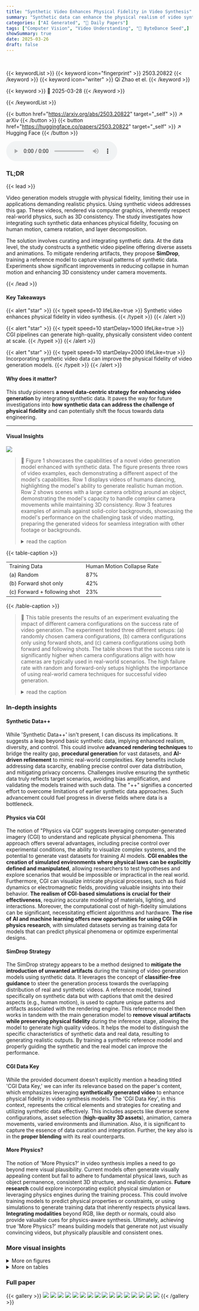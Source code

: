 ```yaml
---
title: "Synthetic Video Enhances Physical Fidelity in Video Synthesis"
summary: "Synthetic data can enhance the physical realism of video synthesis, paving the way for more believable generated content."
categories: ["AI Generated", "🤗 Daily Papers"]
tags: ["Computer Vision", "Video Understanding", "🏢 ByteDance Seed",]
showSummary: true
date: 2025-03-26
draft: false
---
```


<br>

{{< keywordList >}}
{{< keyword icon="fingerprint" >}} 2503.20822 {{< /keyword >}}
{{< keyword icon="writer" >}} Qi Zhao et el. {{< /keyword >}}
 
{{< keyword >}} 🤗 2025-03-28 {{< /keyword >}}
 
{{< /keywordList >}}

{{< button href="https://arxiv.org/abs/2503.20822" target="_self" >}}
↗ arXiv
{{< /button >}}
{{< button href="https://huggingface.co/papers/2503.20822" target="_self" >}}
↗ Hugging Face
{{< /button >}}



<audio controls>
    <source src="https://ai-paper-reviewer.com/2503.20822/podcast.wav" type="audio/wav">
    Your browser does not support the audio element.
</audio>


### TL;DR


{{< lead >}}

Video generation models struggle with physical fidelity, limiting their use in applications demanding realistic physics. Using synthetic videos addresses this gap. These videos, rendered via computer graphics, inherently respect real-world physics, such as 3D consistency. The study investigates how integrating such synthetic data enhances physical fidelity, focusing on human motion, camera rotation, and layer decomposition. 



The solution involves curating and integrating synthetic data. At the data level, the study constructs a synthetic video pipeline offering diverse assets and animations. To mitigate rendering artifacts, they propose **SimDrop**, training a reference model to capture visual patterns of synthetic data. Experiments show significant improvements in reducing collapse in human motion and enhancing 3D consistency under camera movements.

{{< /lead >}}


#### Key Takeaways

{{< alert "star" >}}
{{< typeit speed=10 lifeLike=true >}} Synthetic video enhances physical fidelity in video synthesis. {{< /typeit >}}
{{< /alert >}}

{{< alert "star" >}}
{{< typeit speed=10 startDelay=1000 lifeLike=true >}} CGI pipelines can generate high-quality, physically consistent video content at scale. {{< /typeit >}}
{{< /alert >}}

{{< alert "star" >}}
{{< typeit speed=10 startDelay=2000 lifeLike=true >}} Incorporating synthetic video data can improve the physical fidelity of video generation models. {{< /typeit >}}
{{< /alert >}}

#### Why does it matter?
This study pioneers **a novel data-centric strategy for enhancing video generation** by integrating synthetic data. It paves the way for future investigations into **how synthetic data can address the challenge of physical fidelity** and can potentially shift the focus towards data engineering.

------
#### Visual Insights



![](https://arxiv.org/html/2503.20822/extracted/6306596/visualizations/simulation_main_vis-v3.png)

> 🔼 Figure 1 showcases the capabilities of a novel video generation model enhanced with synthetic data.  The figure presents three rows of video examples, each demonstrating a different aspect of the model's capabilities. Row 1 displays videos of humans dancing, highlighting the model's ability to generate realistic human motion. Row 2 shows scenes with a large camera orbiting around an object, demonstrating the model's capacity to handle complex camera movements while maintaining 3D consistency. Row 3 features examples of animals against solid-color backgrounds, showcasing the model's performance on the challenging task of video matting, preparing the generated videos for seamless integration with other footage or backgrounds.
> <details>
> <summary>read the caption</summary>
> Figure 1: Our synthetic-data-enhanced video generation model is capable of producing videos depicting human dancing (rows 1), scenes featuring large camera orbiting around the object (row 2), and animals against solid-color backgrounds for matting (row 3).
> </details>





{{< table-caption >}}
<table class="ltx_tabular ltx_centering ltx_align_middle" id="S3.T1.2">
<tr class="ltx_tr" id="S3.T1.2.1">
<td class="ltx_td ltx_align_left ltx_border_r ltx_border_tt" id="S3.T1.2.1.1"><span class="ltx_text" id="S3.T1.2.1.1.1" style="font-size:90%;">Training Data</span></td>
<td class="ltx_td ltx_align_center ltx_border_tt" id="S3.T1.2.1.2"><span class="ltx_text" id="S3.T1.2.1.2.1" style="font-size:90%;">Human Motion Collapse Rate</span></td>
</tr>
<tr class="ltx_tr" id="S3.T1.2.2">
<td class="ltx_td ltx_align_left ltx_border_r ltx_border_t" id="S3.T1.2.2.1"><span class="ltx_text" id="S3.T1.2.2.1.1" style="font-size:90%;">(a) Random</span></td>
<td class="ltx_td ltx_align_center ltx_border_t" id="S3.T1.2.2.2"><span class="ltx_text" id="S3.T1.2.2.2.1" style="font-size:90%;">87%</span></td>
</tr>
<tr class="ltx_tr" id="S3.T1.2.3">
<td class="ltx_td ltx_align_left ltx_border_r" id="S3.T1.2.3.1"><span class="ltx_text" id="S3.T1.2.3.1.1" style="font-size:90%;">(b) Forward shot only</span></td>
<td class="ltx_td ltx_align_center" id="S3.T1.2.3.2"><span class="ltx_text" id="S3.T1.2.3.2.1" style="font-size:90%;">42%</span></td>
</tr>
<tr class="ltx_tr" id="S3.T1.2.4">
<td class="ltx_td ltx_align_left ltx_border_bb ltx_border_r" id="S3.T1.2.4.1"><span class="ltx_text" id="S3.T1.2.4.1.1" style="font-size:90%;">(c) Forward + following shot</span></td>
<td class="ltx_td ltx_align_center ltx_border_bb" id="S3.T1.2.4.2"><span class="ltx_text" id="S3.T1.2.4.2.1" style="font-size:90%;">23%</span></td>
</tr>
</table>{{< /table-caption >}}

> 🔼 This table presents the results of an experiment evaluating the impact of different camera configurations on the success rate of video generation.  The experiment tested three different setups: (a) randomly chosen camera configurations, (b) camera configurations only using forward shots, and (c) camera configurations using both forward and following shots. The table shows that the success rate is significantly higher when camera configurations align with how cameras are typically used in real-world scenarios.  The high failure rate with random and forward-only setups highlights the importance of using real-world camera techniques for successful video generation.
> <details>
> <summary>read the caption</summary>
> Table 1: Randomly chosen camera configurations (a-b) lead to high collapse rate for generated videos. Using configuration (c) aligning with the real world greatly reduce the rate.
> </details>





### In-depth insights


#### Synthetic Data++
While 'Synthetic Data++' isn't present, I can discuss its implications. It suggests a leap beyond basic synthetic data, implying enhanced realism, diversity, and control. This could involve **advanced rendering techniques** to bridge the reality gap, **procedural generation** for vast datasets, and **AI-driven refinement** to mimic real-world complexities. Key benefits include addressing data scarcity, enabling precise control over data distribution, and mitigating privacy concerns. Challenges involve ensuring the synthetic data truly reflects target scenarios, avoiding bias amplification, and validating the models trained with such data. The "++" signifies a concerted effort to overcome limitations of earlier synthetic data approaches. Such advancement could fuel progress in diverse fields where data is a bottleneck.

#### Physics via CGI
The notion of "Physics via CGI" suggests leveraging computer-generated imagery (CGI) to understand and replicate physical phenomena. This approach offers several advantages, including precise control over experimental conditions, the ability to visualize complex systems, and the potential to generate vast datasets for training AI models. **CGI enables the creation of simulated environments where physical laws can be explicitly defined and manipulated**, allowing researchers to test hypotheses and explore scenarios that would be impossible or impractical in the real world. Furthermore, CGI can visualize intricate physical processes, such as fluid dynamics or electromagnetic fields, providing valuable insights into their behavior. **The realism of CGI-based simulations is crucial for their effectiveness**, requiring accurate modeling of materials, lighting, and interactions. Moreover, the computational cost of high-fidelity simulations can be significant, necessitating efficient algorithms and hardware. **The rise of AI and machine learning offers new opportunities for using CGI in physics research**, with simulated datasets serving as training data for models that can predict physical phenomena or optimize experimental designs.

#### SimDrop Strategy
The SimDrop strategy appears to be a method designed to **mitigate the introduction of unwanted artifacts** during the training of video generation models using synthetic data. It leverages the concept of **classifier-free guidance** to steer the generation process towards the overlapping distribution of real and synthetic videos. A reference model, trained specifically on synthetic data but with captions that omit the desired aspects (e.g., human motion), is used to capture unique patterns and artifacts associated with the rendering engine. This reference model then works in tandem with the main generation model to **remove visual artifacts while preserving physical fidelity** during the inference stage, allowing the model to generate high quality videos. It helps the model to distinguish the specific characteristics of synthetic data and real data, resulting to generating realistic outputs. By training a synthetic reference model and properly guiding the synthetic and the real model can improve the performance.

#### CGI Data Key
While the provided document doesn't explicitly mention a heading titled 'CGI Data Key,' we can infer its relevance based on the paper's content, which emphasizes leveraging **synthetically generated video** to enhance physical fidelity in video synthesis models. The 'CGI Data Key', in this context, represents the critical elements and strategies for creating and utilizing synthetic data effectively. This includes aspects like diverse scene configurations, asset selection (**high-quality 3D assets**), animation, camera movements, varied environments and illumination. Also, it is significant to capture the essence of data curation and integration. Further, the key also is in the **proper blending** with its real counterparts.

#### More Physics?
The notion of 'More Physics?' in video synthesis implies a need to go beyond mere visual plausibility. Current models often generate visually appealing content but fail to adhere to fundamental physical laws, such as object permanence, consistent 3D structure, and realistic dynamics. **Future research** could explore incorporating explicit physical simulation or leveraging physics engines during the training process. This could involve training models to predict physical properties or constraints, or using simulations to generate training data that inherently respects physical laws. **Integrating modalities** beyond RGB, like depth or normals, could also provide valuable cues for physics-aware synthesis. Ultimately, achieving true 'More Physics?' means building models that generate not just visually convincing videos, but physically plausible and consistent ones.


### More visual insights

<details>
<summary>More on figures
</summary>


![](https://arxiv.org/html/2503.20822/extracted/6306596/visualizations/appearance-gap.png)

> 🔼 This figure illustrates the process of integrating synthetic video data into a video generation model to enhance the model's understanding of physics.  The pipeline begins by planning synthetic videos and assigning descriptive tags to their components (objects, characters, motions, etc.). These descriptions are then combined to create captions for the synthetic videos.  Finally, the synthetic videos and their captions are integrated with real-world video data during model training. This process is designed to improve physical realism in the model's output, particularly for complex video generation tasks.
> <details>
> <summary>read the caption</summary>
> Figure 2: Visualization of the pipeline to augment video generation model with synthetic video data. We first plan the synthetic videos and generation descriptive tags for each elements (e.g. object, character, motion, etc). Then we combine the element descriptions to form the caption for synthetic videos. During training, we mix the synthetic videos with real-world video data to improve physics fidelity in challenging video generation tasks.
> </details>



![](https://arxiv.org/html/2503.20822/extracted/6306596/visualizations/shadow_visualization.png)

> 🔼 This figure visualizes examples of synthetic videos generated using different qualities of 3D assets and rendering techniques.  Subfigure (a) compares videos created with high-quality 3D assets against those with low-quality assets, showcasing the visual impact of asset quality on the realism of the final video. Subfigure (b) demonstrates the effect of rendering quality on the synthetic videos, showing differences between high-quality and low-quality renderings, and their impact on the overall visual fidelity. These visual comparisons highlight the importance of both high-quality 3D assets and rendering techniques to bridge the appearance gap between synthetic and real-world videos, essential for effectively training video generation models using synthetic data.
> <details>
> <summary>read the caption</summary>
> Figure 3: Visualizations of synthetic videos highlighting both good- and poor-quality 3D assets (a) and rendering (b).
> </details>



![](https://arxiv.org/html/2503.20822/extracted/6306596/figures/wireframe_v2.jpg)

> 🔼 Figure 4 presents video results generated by a video generation model enhanced with synthetic training data.  The figure is organized into six rows, each showcasing different video generation capabilities. Rows 1 and 2 demonstrate the model's ability to handle wide-angle camera motion, showing smooth transitions and consistent object representation despite large camera movements.  Row 3 illustrates the model's successful layer decomposition, cleanly separating foreground elements (objects and subjects) from the background, even when presented with complex scenes. Rows 4, 5, and 6 focus on the generation of large human motions, showcasing the model's ability to generate realistic and physically consistent human movements without artifacts or distortions even during extreme motion.
> <details>
> <summary>read the caption</summary>
> Figure 4: Visualizations of the videos generated by our improved model, trained using synthetic data. Rows 1,2 highlight wide-angle camera motion; rows 3 display layer decomposition; and rows 4,5,6 demonstrate large human motion.
> </details>



![](https://arxiv.org/html/2503.20822/extracted/6306596/visualizations/diversebg_v2.jpg)

> 🔼 This figure displays several frames from videos showcasing large human motions generated by the proposed model.  The key takeaway is that the model accurately generates realistic shadows that dynamically move and change shape in response to the human body's movements. This demonstrates an improvement in the physical fidelity of the model's output, a crucial aspect of realistic video generation.
> <details>
> <summary>read the caption</summary>
> Figure 5: Visualization of video frames with large human motion generated by our model. The shadow of human body follows the human motion.
> </details>



![](https://arxiv.org/html/2503.20822/extracted/6306596/visualizations/bad_asset_affect_layer.png)

> 🔼 Figure 6 shows the 3D scene setups in Blender and Unreal Engine, two popular computer graphics software packages.  The left column displays wireframe representations of the 3D scenes, illustrating the object, camera placement, and lighting configurations.  The right column presents the resulting rendered images that are produced based on the specified setup in the left column. This visualization helps to illustrate how the parameters used in the scene setup (as detailed in the paper) impact the final rendered output, emphasizing the configurability and control offered by these CGI pipelines.
> <details>
> <summary>read the caption</summary>
> Figure 6: 3D scene setup in Blender and Unreal Engine. The wireframes and corresponding rendering outputs.
> </details>



![](https://arxiv.org/html/2503.20822/extracted/6306596/visualizations/bad_asset_affect_spin.png)

> 🔼 Figure 7 showcases examples of synthetic video data generated using diverse backgrounds.  The diversity in backgrounds aims to mitigate potential biases that might arise from using only a limited set of backgrounds during the training process, which can result in the model overfitting to specific visual characteristics of the synthetic data and not generalizing well to real-world videos.
> <details>
> <summary>read the caption</summary>
> Figure 7: Examples of our synthetic video data. We render the synthetic videos with diverse background to alleviate the potential biases in synthetic videos.
> </details>



![](https://arxiv.org/html/2503.20822/extracted/6306596/visualizations/overtrained.png)

> 🔼 This figure showcases the negative impact of using low-quality synthetic data for training video generation models.  The images demonstrate that models trained on these datasets produce videos where the generated objects have an unrealistic, cartoonish, or animated appearance. This differs significantly from the intended, more photorealistic visual style.
> <details>
> <summary>read the caption</summary>
> Figure 8: Example outputs from video generation models trained on synthetic datasets with low-quality assets. The resulting objects frequently exhibit cartoonish or animated characteristics, diverging from the intended original visual style.
> </details>



![](https://arxiv.org/html/2503.20822/extracted/6306596/visualizations/caption-v2.png)

> 🔼 This figure visualizes the results of video generation models trained using synthetic data with low-quality assets.  The models were tasked with generating videos featuring large camera motions.  The generated videos of objects show a higher likelihood of appearing static or exhibiting unnatural, animated movements compared to videos generated with high-quality assets, highlighting the importance of high-quality synthetic data in training for physically accurate video generation.
> <details>
> <summary>read the caption</summary>
> Figure 9: Visualization of generated outputs from video generation models trained with synthetic videos of low quality assets in large camera motion task. The objects in these generated videos more likely to appear static or animated.
> </details>



![](https://arxiv.org/html/2503.20822/extracted/6306596/visualizations/sim_drop1.png)

> 🔼 This figure demonstrates the negative impact of overtraining a video generation model using synthetic data.  When trained for excessive iterations, the model starts to incorporate artifacts from the training data, such as specific color palettes or visual styles, which are not reflective of real-world videos. The generated videos become less realistic due to overfitting. This highlights the importance of carefully balancing training with real and synthetic data to avoid overemphasizing the artificial features of the synthetic datasets.  The figure likely visually shows a series of videos generated after various training epochs, showcasing a progressive shift towards artificial visual patterns.
> <details>
> <summary>read the caption</summary>
> Figure 10: Visualization of over training video generation models trained with synthetic videos. Visual patterns such as color tone are more likely to appear in generated videos.
> </details>



![](https://arxiv.org/html/2503.20822/extracted/6306596/visualizations/sim_drop2.png)

> 🔼 This figure compares different captioning methods for synthetic videos.  The existing methods generate generic captions, while the proposed method generates fine-grained captions that provide more detailed descriptions of the video content, including specific actions and visual elements.  The figure also demonstrates the impact of adding 'special tags' to the captions, which help the model distinguish between synthetic and real videos, improving the transfer of physical fidelity from synthetic to real video generation.
> <details>
> <summary>read the caption</summary>
> Figure 11: A comparison of generating captions for synthetic videos using existing methods (Generic Caption) and our method (Fine-Grained Caption). We also show a comparison of captions with special tags and without special tags.
> </details>



![](https://arxiv.org/html/2503.20822/extracted/6306596/figures/layer_change_background_v4.jpg)

> 🔼 This figure compares video generation results with and without the SimDrop method.  The top row (Row 1) shows videos generated without SimDrop, exhibiting noticeable color inconsistencies and artifacts stemming from the synthetic training data. The bottom row (Row 2) displays videos generated using SimDrop.  SimDrop effectively mitigates these artifacts, resulting in videos with more natural and consistent color tones, demonstrating improved visual fidelity.
> <details>
> <summary>read the caption</summary>
> Figure 12: A comparison showcasing the effect of SimDrop. Row 1 is the result without SimDrop and Row 2 is the video with the method. The color tone in row two is significantly more better and without color pattern from the synthetic data.
> </details>



</details>




<details>
<summary>More on tables
</summary>


{{< table-caption >}}
<table class="ltx_tabular ltx_centering ltx_align_middle" id="S3.T2.2">
<tr class="ltx_tr" id="S3.T2.2.1">
<td class="ltx_td ltx_align_left ltx_border_r ltx_border_tt" id="S3.T2.2.1.1"><span class="ltx_text" id="S3.T2.2.1.1.1" style="font-size:80%;">Training Data</span></td>
<td class="ltx_td ltx_align_center ltx_border_r ltx_border_tt" id="S3.T2.2.1.2"><span class="ltx_text" id="S3.T2.2.1.2.1" style="font-size:80%;">Gym</span></td>
<td class="ltx_td ltx_align_center ltx_border_r ltx_border_tt" id="S3.T2.2.1.3"><span class="ltx_text" id="S3.T2.2.1.3.1" style="font-size:80%;">Layer</span></td>
<td class="ltx_td ltx_align_center ltx_border_tt" id="S3.T2.2.1.4"><span class="ltx_text" id="S3.T2.2.1.4.1" style="font-size:80%;">Spin shot</span></td>
</tr>
<tr class="ltx_tr" id="S3.T2.2.2">
<td class="ltx_td ltx_align_left ltx_border_r ltx_border_t" id="S3.T2.2.2.1"><span class="ltx_text" id="S3.T2.2.2.1.1" style="font-size:80%;">Default</span></td>
<td class="ltx_td ltx_align_center ltx_border_r ltx_border_t" id="S3.T2.2.2.2"><span class="ltx_text" id="S3.T2.2.2.2.1" style="font-size:80%;">83.3%</span></td>
<td class="ltx_td ltx_align_center ltx_border_r ltx_border_t" id="S3.T2.2.2.3"><span class="ltx_text" id="S3.T2.2.2.3.1" style="font-size:80%;">95%</span></td>
<td class="ltx_td ltx_align_center ltx_border_t" id="S3.T2.2.2.4"><span class="ltx_text" id="S3.T2.2.2.4.1" style="font-size:80%;">85%</span></td>
</tr>
<tr class="ltx_tr" id="S3.T2.2.3">
<td class="ltx_td ltx_align_left ltx_border_r" id="S3.T2.2.3.1"><span class="ltx_text" id="S3.T2.2.3.1.1" style="font-size:80%;">Low-quality asset</span></td>
<td class="ltx_td ltx_align_center ltx_border_r" id="S3.T2.2.3.2"><span class="ltx_text" id="S3.T2.2.3.2.1" style="font-size:80%;">-</span></td>
<td class="ltx_td ltx_align_center ltx_border_r" id="S3.T2.2.3.3"><span class="ltx_text" id="S3.T2.2.3.3.1" style="font-size:80%;">92.5%</span></td>
<td class="ltx_td ltx_align_center" id="S3.T2.2.3.4"><span class="ltx_text" id="S3.T2.2.3.4.1" style="font-size:80%;">22.5%</span></td>
</tr>
<tr class="ltx_tr" id="S3.T2.2.4">
<td class="ltx_td ltx_align_left ltx_border_bb ltx_border_r" id="S3.T2.2.4.1"><span class="ltx_text" id="S3.T2.2.4.1.1" style="font-size:80%;">Low-cost rendering</span></td>
<td class="ltx_td ltx_align_center ltx_border_bb ltx_border_r" id="S3.T2.2.4.2"><span class="ltx_text" id="S3.T2.2.4.2.1" style="font-size:80%;">41.7%</span></td>
<td class="ltx_td ltx_align_center ltx_border_bb ltx_border_r" id="S3.T2.2.4.3"><span class="ltx_text" id="S3.T2.2.4.3.1" style="font-size:80%;">17.5%</span></td>
<td class="ltx_td ltx_align_center ltx_border_bb" id="S3.T2.2.4.4"><span class="ltx_text" id="S3.T2.2.4.4.1" style="font-size:80%;">-</span></td>
</tr>
</table>{{< /table-caption >}}
> 🔼 This table presents the success rates of video generation models trained with synthetic videos of varying asset and rendering quality.  The success rate indicates how well the physical fidelity of the synthetic videos transfers to the generated videos.  Low-quality assets or rendering significantly reduce the success rate, suggesting that high-fidelity synthetic data is crucial for effective training and achieving high physical realism in the generated videos.  The results highlight the importance of using high-quality assets and rendering techniques when creating synthetic training data for video generation models.
> <details>
> <summary>read the caption</summary>
> Table 2: Success rates illustrating how asset and rendering quality in synthetic videos affect physical fidelity. When asset or rendering quality is low, the physical fidelity in these synthetic videos is less likely to transfer effectively to video generation models.
> </details>

{{< table-caption >}}
<table class="ltx_tabular ltx_centering ltx_align_middle" id="S4.T3.6">
<tr class="ltx_tr" id="S4.T3.1.1">
<td class="ltx_td ltx_align_left ltx_border_tt" id="S4.T3.1.1.2" rowspan="2"><span class="ltx_text" id="S4.T3.1.1.2.1" style="font-size:80%;">Model</span></td>
<td class="ltx_td ltx_align_center ltx_border_tt" colspan="2" id="S4.T3.1.1.1"><math alttext="\epsilon_{\mathrm{conf}}" class="ltx_Math" display="inline" id="S4.T3.1.1.1.m1.1"><semantics id="S4.T3.1.1.1.m1.1a"><msub id="S4.T3.1.1.1.m1.1.1" xref="S4.T3.1.1.1.m1.1.1.cmml"><mi id="S4.T3.1.1.1.m1.1.1.2" mathsize="80%" xref="S4.T3.1.1.1.m1.1.1.2.cmml">ϵ</mi><mi id="S4.T3.1.1.1.m1.1.1.3" mathsize="80%" xref="S4.T3.1.1.1.m1.1.1.3.cmml">conf</mi></msub><annotation-xml encoding="MathML-Content" id="S4.T3.1.1.1.m1.1b"><apply id="S4.T3.1.1.1.m1.1.1.cmml" xref="S4.T3.1.1.1.m1.1.1"><csymbol cd="ambiguous" id="S4.T3.1.1.1.m1.1.1.1.cmml" xref="S4.T3.1.1.1.m1.1.1">subscript</csymbol><ci id="S4.T3.1.1.1.m1.1.1.2.cmml" xref="S4.T3.1.1.1.m1.1.1.2">italic-ϵ</ci><ci id="S4.T3.1.1.1.m1.1.1.3.cmml" xref="S4.T3.1.1.1.m1.1.1.3">conf</ci></apply></annotation-xml><annotation encoding="application/x-tex" id="S4.T3.1.1.1.m1.1c">\epsilon_{\mathrm{conf}}</annotation><annotation encoding="application/x-llamapun" id="S4.T3.1.1.1.m1.1d">italic_ϵ start_POSTSUBSCRIPT roman_conf end_POSTSUBSCRIPT</annotation></semantics></math></td>
<td class="ltx_td ltx_align_center ltx_border_tt" colspan="2" id="S4.T3.1.1.3"><span class="ltx_text" id="S4.T3.1.1.3.1" style="font-size:80%;">User Study</span></td>
</tr>
<tr class="ltx_tr" id="S4.T3.5.5">
<td class="ltx_td ltx_align_center" id="S4.T3.2.2.1">
<span class="ltx_text" id="S4.T3.2.2.1.1" style="font-size:80%;">Gym</span><math alttext="\uparrow" class="ltx_Math" display="inline" id="S4.T3.2.2.1.m1.1"><semantics id="S4.T3.2.2.1.m1.1a"><mo id="S4.T3.2.2.1.m1.1.1" mathsize="80%" stretchy="false" xref="S4.T3.2.2.1.m1.1.1.cmml">↑</mo><annotation-xml encoding="MathML-Content" id="S4.T3.2.2.1.m1.1b"><ci id="S4.T3.2.2.1.m1.1.1.cmml" xref="S4.T3.2.2.1.m1.1.1">↑</ci></annotation-xml><annotation encoding="application/x-tex" id="S4.T3.2.2.1.m1.1c">\uparrow</annotation><annotation encoding="application/x-llamapun" id="S4.T3.2.2.1.m1.1d">↑</annotation></semantics></math>
</td>
<td class="ltx_td ltx_align_center ltx_border_r" id="S4.T3.3.3.2">
<span class="ltx_text" id="S4.T3.3.3.2.1" style="font-size:80%;">Dance</span><math alttext="\uparrow" class="ltx_Math" display="inline" id="S4.T3.3.3.2.m1.1"><semantics id="S4.T3.3.3.2.m1.1a"><mo id="S4.T3.3.3.2.m1.1.1" mathsize="80%" stretchy="false" xref="S4.T3.3.3.2.m1.1.1.cmml">↑</mo><annotation-xml encoding="MathML-Content" id="S4.T3.3.3.2.m1.1b"><ci id="S4.T3.3.3.2.m1.1.1.cmml" xref="S4.T3.3.3.2.m1.1.1">↑</ci></annotation-xml><annotation encoding="application/x-tex" id="S4.T3.3.3.2.m1.1c">\uparrow</annotation><annotation encoding="application/x-llamapun" id="S4.T3.3.3.2.m1.1d">↑</annotation></semantics></math>
</td>
<td class="ltx_td ltx_align_center" id="S4.T3.4.4.3">
<span class="ltx_text" id="S4.T3.4.4.3.1" style="font-size:80%;">Gym</span><math alttext="\uparrow" class="ltx_Math" display="inline" id="S4.T3.4.4.3.m1.1"><semantics id="S4.T3.4.4.3.m1.1a"><mo id="S4.T3.4.4.3.m1.1.1" mathsize="80%" stretchy="false" xref="S4.T3.4.4.3.m1.1.1.cmml">↑</mo><annotation-xml encoding="MathML-Content" id="S4.T3.4.4.3.m1.1b"><ci id="S4.T3.4.4.3.m1.1.1.cmml" xref="S4.T3.4.4.3.m1.1.1">↑</ci></annotation-xml><annotation encoding="application/x-tex" id="S4.T3.4.4.3.m1.1c">\uparrow</annotation><annotation encoding="application/x-llamapun" id="S4.T3.4.4.3.m1.1d">↑</annotation></semantics></math>
</td>
<td class="ltx_td ltx_align_center" id="S4.T3.5.5.4">
<span class="ltx_text" id="S4.T3.5.5.4.1" style="font-size:80%;">Dance</span><math alttext="\uparrow" class="ltx_Math" display="inline" id="S4.T3.5.5.4.m1.1"><semantics id="S4.T3.5.5.4.m1.1a"><mo id="S4.T3.5.5.4.m1.1.1" mathsize="80%" stretchy="false" xref="S4.T3.5.5.4.m1.1.1.cmml">↑</mo><annotation-xml encoding="MathML-Content" id="S4.T3.5.5.4.m1.1b"><ci id="S4.T3.5.5.4.m1.1.1.cmml" xref="S4.T3.5.5.4.m1.1.1">↑</ci></annotation-xml><annotation encoding="application/x-tex" id="S4.T3.5.5.4.m1.1c">\uparrow</annotation><annotation encoding="application/x-llamapun" id="S4.T3.5.5.4.m1.1d">↑</annotation></semantics></math>
</td>
</tr>
<tr class="ltx_tr" id="S4.T3.6.7">
<td class="ltx_td ltx_align_left ltx_border_t" id="S4.T3.6.7.1">
<span class="ltx_text" id="S4.T3.6.7.1.1" style="font-size:80%;">Kling 1.6 </span><cite class="ltx_cite ltx_citemacro_cite"><span class="ltx_text" id="S4.T3.6.7.1.2.1" style="font-size:80%;">[</span><a class="ltx_ref" href="https://arxiv.org/html/2503.20822v1#bib.bib36" title=""><span class="ltx_text" style="font-size:90%;">36</span></a><span class="ltx_text" id="S4.T3.6.7.1.3.2" style="font-size:80%;">]</span></cite>
</td>
<td class="ltx_td ltx_align_center ltx_border_t" id="S4.T3.6.7.2"><span class="ltx_text" id="S4.T3.6.7.2.1" style="font-size:80%;">0.715</span></td>
<td class="ltx_td ltx_align_center ltx_border_r ltx_border_t" id="S4.T3.6.7.3"><span class="ltx_text" id="S4.T3.6.7.3.1" style="font-size:80%;">0.812</span></td>
<td class="ltx_td ltx_align_center ltx_border_t" id="S4.T3.6.7.4"><span class="ltx_text" id="S4.T3.6.7.4.1" style="font-size:80%;">10%</span></td>
<td class="ltx_td ltx_align_center ltx_border_t" id="S4.T3.6.7.5"><span class="ltx_text" id="S4.T3.6.7.5.1" style="font-size:80%;">43%</span></td>
</tr>
<tr class="ltx_tr" id="S4.T3.6.6">
<td class="ltx_td ltx_align_left" id="S4.T3.6.6.1">
<span class="ltx_text" id="S4.T3.6.6.1.1" style="font-size:80%;">Runway Gen-3</span><math alttext="\alpha" class="ltx_Math" display="inline" id="S4.T3.6.6.1.m1.1"><semantics id="S4.T3.6.6.1.m1.1a"><mi id="S4.T3.6.6.1.m1.1.1" mathsize="80%" xref="S4.T3.6.6.1.m1.1.1.cmml">α</mi><annotation-xml encoding="MathML-Content" id="S4.T3.6.6.1.m1.1b"><ci id="S4.T3.6.6.1.m1.1.1.cmml" xref="S4.T3.6.6.1.m1.1.1">𝛼</ci></annotation-xml><annotation encoding="application/x-tex" id="S4.T3.6.6.1.m1.1c">\alpha</annotation><annotation encoding="application/x-llamapun" id="S4.T3.6.6.1.m1.1d">italic_α</annotation></semantics></math><span class="ltx_text" id="S4.T3.6.6.1.2" style="font-size:80%;"> </span><cite class="ltx_cite ltx_citemacro_cite"><span class="ltx_text" id="S4.T3.6.6.1.3.1" style="font-size:80%;">[</span><a class="ltx_ref" href="https://arxiv.org/html/2503.20822v1#bib.bib52" title=""><span class="ltx_text" style="font-size:90%;">52</span></a><span class="ltx_text" id="S4.T3.6.6.1.4.2" style="font-size:80%;">]</span></cite>
</td>
<td class="ltx_td ltx_align_center" id="S4.T3.6.6.2"><span class="ltx_text" id="S4.T3.6.6.2.1" style="font-size:80%;">0.672</span></td>
<td class="ltx_td ltx_align_center ltx_border_r" id="S4.T3.6.6.3"><span class="ltx_text" id="S4.T3.6.6.3.1" style="font-size:80%;">0.809</span></td>
<td class="ltx_td ltx_align_center" id="S4.T3.6.6.4"><span class="ltx_text" id="S4.T3.6.6.4.1" style="font-size:80%;">4%</span></td>
<td class="ltx_td ltx_align_center" id="S4.T3.6.6.5"><span class="ltx_text" id="S4.T3.6.6.5.1" style="font-size:80%;">14%</span></td>
</tr>
<tr class="ltx_tr" id="S4.T3.6.8">
<td class="ltx_td ltx_align_left" id="S4.T3.6.8.1">
<span class="ltx_text" id="S4.T3.6.8.1.1" style="font-size:80%;">Sora </span><cite class="ltx_cite ltx_citemacro_cite"><span class="ltx_text" id="S4.T3.6.8.1.2.1" style="font-size:80%;">[</span><a class="ltx_ref" href="https://arxiv.org/html/2503.20822v1#bib.bib9" title=""><span class="ltx_text" style="font-size:90%;">9</span></a><span class="ltx_text" id="S4.T3.6.8.1.3.2" style="font-size:80%;">]</span></cite>
</td>
<td class="ltx_td ltx_align_center" id="S4.T3.6.8.2"><span class="ltx_text" id="S4.T3.6.8.2.1" style="font-size:80%;">0.722</span></td>
<td class="ltx_td ltx_align_center ltx_border_r" id="S4.T3.6.8.3"><span class="ltx_text" id="S4.T3.6.8.3.1" style="font-size:80%;">0.813</span></td>
<td class="ltx_td ltx_align_center" id="S4.T3.6.8.4"><span class="ltx_text" id="S4.T3.6.8.4.1" style="font-size:80%;">15%</span></td>
<td class="ltx_td ltx_align_center" id="S4.T3.6.8.5"><span class="ltx_text" id="S4.T3.6.8.5.1" style="font-size:80%;">44%</span></td>
</tr>
<tr class="ltx_tr" id="S4.T3.6.9">
<td class="ltx_td ltx_align_left" id="S4.T3.6.9.1"><span class="ltx_text" id="S4.T3.6.9.1.1" style="font-size:80%;">Base Model</span></td>
<td class="ltx_td ltx_align_center" id="S4.T3.6.9.2"><span class="ltx_text" id="S4.T3.6.9.2.1" style="font-size:80%;">0.779</span></td>
<td class="ltx_td ltx_align_center ltx_border_r" id="S4.T3.6.9.3"><span class="ltx_text" id="S4.T3.6.9.3.1" style="font-size:80%;">0.818</span></td>
<td class="ltx_td ltx_align_center" id="S4.T3.6.9.4"><span class="ltx_text" id="S4.T3.6.9.4.1" style="font-size:80%;">9%</span></td>
<td class="ltx_td ltx_align_center" id="S4.T3.6.9.5"><span class="ltx_text" id="S4.T3.6.9.5.1" style="font-size:80%;">30%</span></td>
</tr>
<tr class="ltx_tr" id="S4.T3.6.10">
<td class="ltx_td ltx_align_left ltx_border_bb" id="S4.T3.6.10.1"><span class="ltx_text" id="S4.T3.6.10.1.1" style="font-size:80%;">Our Model</span></td>
<td class="ltx_td ltx_align_center ltx_border_bb" id="S4.T3.6.10.2"><span class="ltx_text ltx_font_bold" id="S4.T3.6.10.2.1" style="font-size:80%;">0.791</span></td>
<td class="ltx_td ltx_align_center ltx_border_bb ltx_border_r" id="S4.T3.6.10.3"><span class="ltx_text ltx_font_bold" id="S4.T3.6.10.3.1" style="font-size:80%;">0.837</span></td>
<td class="ltx_td ltx_align_center ltx_border_bb" id="S4.T3.6.10.4"><span class="ltx_text ltx_font_bold" id="S4.T3.6.10.4.1" style="font-size:80%;">61%</span></td>
<td class="ltx_td ltx_align_center ltx_border_bb" id="S4.T3.6.10.5"><span class="ltx_text ltx_font_bold" id="S4.T3.6.10.5.1" style="font-size:80%;">86%</span></td>
</tr>
</table>{{< /table-caption >}}
> 🔼 This table presents a quantitative and qualitative analysis of the large human motion generation task.  It shows the average confidence scores from human pose estimation, a metric measuring the realism and accuracy of human poses in generated videos.  Higher scores indicate better pose fidelity.  Additionally, it includes user study results, reflecting subjective assessments of the generated video quality. The user study data, expressed as percentages, likely represents the success rate of the model in generating realistic-looking human motions without artifacts. Comparing these metrics across different models allows for an evaluation of their performance regarding the physical realism and accuracy of generated human motions.
> <details>
> <summary>read the caption</summary>
> Table 3: The average confidence score of human pose estimation and user study results on the large human motion task.
> </details>

{{< table-caption >}}
<table class="ltx_tabular ltx_centering ltx_align_middle" id="S4.T4.8">
<tr class="ltx_tr" id="S4.T4.7.7">
<td class="ltx_td ltx_align_left ltx_border_tt" id="S4.T4.7.7.8" style="padding-left:3.0pt;padding-right:3.0pt;"><span class="ltx_text" id="S4.T4.7.7.8.1" style="font-size:80%;">Model</span></td>
<td class="ltx_td ltx_align_center ltx_border_tt" id="S4.T4.1.1.1" style="padding-left:3.0pt;padding-right:3.0pt;"><math alttext="\mathcal{N}\uparrow" class="ltx_Math" display="inline" id="S4.T4.1.1.1.m1.1"><semantics id="S4.T4.1.1.1.m1.1a"><mrow id="S4.T4.1.1.1.m1.1.1" xref="S4.T4.1.1.1.m1.1.1.cmml"><mi class="ltx_font_mathcaligraphic" id="S4.T4.1.1.1.m1.1.1.2" mathsize="80%" xref="S4.T4.1.1.1.m1.1.1.2.cmml">𝒩</mi><mo id="S4.T4.1.1.1.m1.1.1.1" mathsize="80%" stretchy="false" xref="S4.T4.1.1.1.m1.1.1.1.cmml">↑</mo><mi id="S4.T4.1.1.1.m1.1.1.3" xref="S4.T4.1.1.1.m1.1.1.3.cmml"></mi></mrow><annotation-xml encoding="MathML-Content" id="S4.T4.1.1.1.m1.1b"><apply id="S4.T4.1.1.1.m1.1.1.cmml" xref="S4.T4.1.1.1.m1.1.1"><ci id="S4.T4.1.1.1.m1.1.1.1.cmml" xref="S4.T4.1.1.1.m1.1.1.1">↑</ci><ci id="S4.T4.1.1.1.m1.1.1.2.cmml" xref="S4.T4.1.1.1.m1.1.1.2">𝒩</ci><csymbol cd="latexml" id="S4.T4.1.1.1.m1.1.1.3.cmml" xref="S4.T4.1.1.1.m1.1.1.3">absent</csymbol></apply></annotation-xml><annotation encoding="application/x-tex" id="S4.T4.1.1.1.m1.1c">\mathcal{N}\uparrow</annotation><annotation encoding="application/x-llamapun" id="S4.T4.1.1.1.m1.1d">caligraphic_N ↑</annotation></semantics></math></td>
<td class="ltx_td ltx_align_center ltx_border_tt" id="S4.T4.2.2.2" style="padding-left:3.0pt;padding-right:3.0pt;"><math alttext="\mathcal{T}\downarrow" class="ltx_Math" display="inline" id="S4.T4.2.2.2.m1.1"><semantics id="S4.T4.2.2.2.m1.1a"><mrow id="S4.T4.2.2.2.m1.1.1" xref="S4.T4.2.2.2.m1.1.1.cmml"><mi class="ltx_font_mathcaligraphic" id="S4.T4.2.2.2.m1.1.1.2" mathsize="80%" xref="S4.T4.2.2.2.m1.1.1.2.cmml">𝒯</mi><mo id="S4.T4.2.2.2.m1.1.1.1" mathsize="80%" stretchy="false" xref="S4.T4.2.2.2.m1.1.1.1.cmml">↓</mo><mi id="S4.T4.2.2.2.m1.1.1.3" xref="S4.T4.2.2.2.m1.1.1.3.cmml"></mi></mrow><annotation-xml encoding="MathML-Content" id="S4.T4.2.2.2.m1.1b"><apply id="S4.T4.2.2.2.m1.1.1.cmml" xref="S4.T4.2.2.2.m1.1.1"><ci id="S4.T4.2.2.2.m1.1.1.1.cmml" xref="S4.T4.2.2.2.m1.1.1.1">↓</ci><ci id="S4.T4.2.2.2.m1.1.1.2.cmml" xref="S4.T4.2.2.2.m1.1.1.2">𝒯</ci><csymbol cd="latexml" id="S4.T4.2.2.2.m1.1.1.3.cmml" xref="S4.T4.2.2.2.m1.1.1.3">absent</csymbol></apply></annotation-xml><annotation encoding="application/x-tex" id="S4.T4.2.2.2.m1.1c">\mathcal{T}\downarrow</annotation><annotation encoding="application/x-llamapun" id="S4.T4.2.2.2.m1.1d">caligraphic_T ↓</annotation></semantics></math></td>
<td class="ltx_td ltx_align_center ltx_border_tt" id="S4.T4.4.4.4" style="padding-left:3.0pt;padding-right:3.0pt;">
<math alttext="\epsilon_{\mathrm{proj}}" class="ltx_Math" display="inline" id="S4.T4.3.3.3.m1.1"><semantics id="S4.T4.3.3.3.m1.1a"><msub id="S4.T4.3.3.3.m1.1.1" xref="S4.T4.3.3.3.m1.1.1.cmml"><mi id="S4.T4.3.3.3.m1.1.1.2" mathsize="80%" xref="S4.T4.3.3.3.m1.1.1.2.cmml">ϵ</mi><mi id="S4.T4.3.3.3.m1.1.1.3" mathsize="80%" xref="S4.T4.3.3.3.m1.1.1.3.cmml">proj</mi></msub><annotation-xml encoding="MathML-Content" id="S4.T4.3.3.3.m1.1b"><apply id="S4.T4.3.3.3.m1.1.1.cmml" xref="S4.T4.3.3.3.m1.1.1"><csymbol cd="ambiguous" id="S4.T4.3.3.3.m1.1.1.1.cmml" xref="S4.T4.3.3.3.m1.1.1">subscript</csymbol><ci id="S4.T4.3.3.3.m1.1.1.2.cmml" xref="S4.T4.3.3.3.m1.1.1.2">italic-ϵ</ci><ci id="S4.T4.3.3.3.m1.1.1.3.cmml" xref="S4.T4.3.3.3.m1.1.1.3">proj</ci></apply></annotation-xml><annotation encoding="application/x-tex" id="S4.T4.3.3.3.m1.1c">\epsilon_{\mathrm{proj}}</annotation><annotation encoding="application/x-llamapun" id="S4.T4.3.3.3.m1.1d">italic_ϵ start_POSTSUBSCRIPT roman_proj end_POSTSUBSCRIPT</annotation></semantics></math><math alttext="\downarrow" class="ltx_Math" display="inline" id="S4.T4.4.4.4.m2.1"><semantics id="S4.T4.4.4.4.m2.1a"><mo id="S4.T4.4.4.4.m2.1.1" mathsize="80%" stretchy="false" xref="S4.T4.4.4.4.m2.1.1.cmml">↓</mo><annotation-xml encoding="MathML-Content" id="S4.T4.4.4.4.m2.1b"><ci id="S4.T4.4.4.4.m2.1.1.cmml" xref="S4.T4.4.4.4.m2.1.1">↓</ci></annotation-xml><annotation encoding="application/x-tex" id="S4.T4.4.4.4.m2.1c">\downarrow</annotation><annotation encoding="application/x-llamapun" id="S4.T4.4.4.4.m2.1d">↓</annotation></semantics></math>
</td>
<td class="ltx_td ltx_align_center ltx_border_r ltx_border_tt" id="S4.T4.6.6.6" style="padding-left:3.0pt;padding-right:3.0pt;">
<math alttext="\hat{\epsilon}_{\mathrm{proj}}" class="ltx_Math" display="inline" id="S4.T4.5.5.5.m1.1"><semantics id="S4.T4.5.5.5.m1.1a"><msub id="S4.T4.5.5.5.m1.1.1" xref="S4.T4.5.5.5.m1.1.1.cmml"><mover accent="true" id="S4.T4.5.5.5.m1.1.1.2" xref="S4.T4.5.5.5.m1.1.1.2.cmml"><mi id="S4.T4.5.5.5.m1.1.1.2.2" mathsize="80%" xref="S4.T4.5.5.5.m1.1.1.2.2.cmml">ϵ</mi><mo id="S4.T4.5.5.5.m1.1.1.2.1" mathsize="80%" xref="S4.T4.5.5.5.m1.1.1.2.1.cmml">^</mo></mover><mi id="S4.T4.5.5.5.m1.1.1.3" mathsize="80%" xref="S4.T4.5.5.5.m1.1.1.3.cmml">proj</mi></msub><annotation-xml encoding="MathML-Content" id="S4.T4.5.5.5.m1.1b"><apply id="S4.T4.5.5.5.m1.1.1.cmml" xref="S4.T4.5.5.5.m1.1.1"><csymbol cd="ambiguous" id="S4.T4.5.5.5.m1.1.1.1.cmml" xref="S4.T4.5.5.5.m1.1.1">subscript</csymbol><apply id="S4.T4.5.5.5.m1.1.1.2.cmml" xref="S4.T4.5.5.5.m1.1.1.2"><ci id="S4.T4.5.5.5.m1.1.1.2.1.cmml" xref="S4.T4.5.5.5.m1.1.1.2.1">^</ci><ci id="S4.T4.5.5.5.m1.1.1.2.2.cmml" xref="S4.T4.5.5.5.m1.1.1.2.2">italic-ϵ</ci></apply><ci id="S4.T4.5.5.5.m1.1.1.3.cmml" xref="S4.T4.5.5.5.m1.1.1.3">proj</ci></apply></annotation-xml><annotation encoding="application/x-tex" id="S4.T4.5.5.5.m1.1c">\hat{\epsilon}_{\mathrm{proj}}</annotation><annotation encoding="application/x-llamapun" id="S4.T4.5.5.5.m1.1d">over^ start_ARG italic_ϵ end_ARG start_POSTSUBSCRIPT roman_proj end_POSTSUBSCRIPT</annotation></semantics></math><math alttext="\downarrow" class="ltx_Math" display="inline" id="S4.T4.6.6.6.m2.1"><semantics id="S4.T4.6.6.6.m2.1a"><mo id="S4.T4.6.6.6.m2.1.1" mathsize="80%" stretchy="false" xref="S4.T4.6.6.6.m2.1.1.cmml">↓</mo><annotation-xml encoding="MathML-Content" id="S4.T4.6.6.6.m2.1b"><ci id="S4.T4.6.6.6.m2.1.1.cmml" xref="S4.T4.6.6.6.m2.1.1">↓</ci></annotation-xml><annotation encoding="application/x-tex" id="S4.T4.6.6.6.m2.1c">\downarrow</annotation><annotation encoding="application/x-llamapun" id="S4.T4.6.6.6.m2.1d">↓</annotation></semantics></math>
</td>
<td class="ltx_td ltx_align_center ltx_border_tt" id="S4.T4.7.7.7" style="padding-left:3.0pt;padding-right:3.0pt;">
<span class="ltx_text" id="S4.T4.7.7.7.1" style="font-size:80%;">User Study</span><math alttext="\uparrow" class="ltx_Math" display="inline" id="S4.T4.7.7.7.m1.1"><semantics id="S4.T4.7.7.7.m1.1a"><mo id="S4.T4.7.7.7.m1.1.1" mathsize="80%" stretchy="false" xref="S4.T4.7.7.7.m1.1.1.cmml">↑</mo><annotation-xml encoding="MathML-Content" id="S4.T4.7.7.7.m1.1b"><ci id="S4.T4.7.7.7.m1.1.1.cmml" xref="S4.T4.7.7.7.m1.1.1">↑</ci></annotation-xml><annotation encoding="application/x-tex" id="S4.T4.7.7.7.m1.1c">\uparrow</annotation><annotation encoding="application/x-llamapun" id="S4.T4.7.7.7.m1.1d">↑</annotation></semantics></math>
</td>
</tr>
<tr class="ltx_tr" id="S4.T4.8.9">
<td class="ltx_td ltx_align_left ltx_border_t" id="S4.T4.8.9.1" style="padding-left:3.0pt;padding-right:3.0pt;">
<span class="ltx_text" id="S4.T4.8.9.1.1" style="font-size:80%;">Kling 1.6 </span><cite class="ltx_cite ltx_citemacro_cite"><span class="ltx_text" id="S4.T4.8.9.1.2.1" style="font-size:80%;">[</span><a class="ltx_ref" href="https://arxiv.org/html/2503.20822v1#bib.bib36" title=""><span class="ltx_text" style="font-size:90%;">36</span></a><span class="ltx_text" id="S4.T4.8.9.1.3.2" style="font-size:80%;">]</span></cite>
</td>
<td class="ltx_td ltx_align_center ltx_border_t" id="S4.T4.8.9.2" style="padding-left:3.0pt;padding-right:3.0pt;"><span class="ltx_text" id="S4.T4.8.9.2.1" style="font-size:80%;">13,328</span></td>
<td class="ltx_td ltx_align_center ltx_border_t" id="S4.T4.8.9.3" style="padding-left:3.0pt;padding-right:3.0pt;"><span class="ltx_text" id="S4.T4.8.9.3.1" style="font-size:80%;">36.34</span></td>
<td class="ltx_td ltx_align_center ltx_border_t" id="S4.T4.8.9.4" style="padding-left:3.0pt;padding-right:3.0pt;"><span class="ltx_text ltx_font_bold" id="S4.T4.8.9.4.1" style="font-size:80%;">0.972</span></td>
<td class="ltx_td ltx_align_center ltx_border_r ltx_border_t" id="S4.T4.8.9.5" style="padding-left:3.0pt;padding-right:3.0pt;"><span class="ltx_text" id="S4.T4.8.9.5.1" style="font-size:80%;">0.298</span></td>
<td class="ltx_td ltx_align_center ltx_border_t" id="S4.T4.8.9.6" style="padding-left:3.0pt;padding-right:3.0pt;"><span class="ltx_text" id="S4.T4.8.9.6.1" style="font-size:80%;">20%</span></td>
</tr>
<tr class="ltx_tr" id="S4.T4.8.8">
<td class="ltx_td ltx_align_left" id="S4.T4.8.8.1" style="padding-left:3.0pt;padding-right:3.0pt;">
<span class="ltx_text" id="S4.T4.8.8.1.1" style="font-size:80%;">Runway Gen-3</span><math alttext="\alpha" class="ltx_Math" display="inline" id="S4.T4.8.8.1.m1.1"><semantics id="S4.T4.8.8.1.m1.1a"><mi id="S4.T4.8.8.1.m1.1.1" mathsize="80%" xref="S4.T4.8.8.1.m1.1.1.cmml">α</mi><annotation-xml encoding="MathML-Content" id="S4.T4.8.8.1.m1.1b"><ci id="S4.T4.8.8.1.m1.1.1.cmml" xref="S4.T4.8.8.1.m1.1.1">𝛼</ci></annotation-xml><annotation encoding="application/x-tex" id="S4.T4.8.8.1.m1.1c">\alpha</annotation><annotation encoding="application/x-llamapun" id="S4.T4.8.8.1.m1.1d">italic_α</annotation></semantics></math><span class="ltx_text" id="S4.T4.8.8.1.2" style="font-size:80%;"> </span><cite class="ltx_cite ltx_citemacro_cite"><span class="ltx_text" id="S4.T4.8.8.1.3.1" style="font-size:80%;">[</span><a class="ltx_ref" href="https://arxiv.org/html/2503.20822v1#bib.bib52" title=""><span class="ltx_text" style="font-size:90%;">52</span></a><span class="ltx_text" id="S4.T4.8.8.1.4.2" style="font-size:80%;">]</span></cite>
</td>
<td class="ltx_td ltx_align_center" id="S4.T4.8.8.2" style="padding-left:3.0pt;padding-right:3.0pt;"><span class="ltx_text" id="S4.T4.8.8.2.1" style="font-size:80%;">13,199</span></td>
<td class="ltx_td ltx_align_center" id="S4.T4.8.8.3" style="padding-left:3.0pt;padding-right:3.0pt;"><span class="ltx_text" id="S4.T4.8.8.3.1" style="font-size:80%;">36.21</span></td>
<td class="ltx_td ltx_align_center" id="S4.T4.8.8.4" style="padding-left:3.0pt;padding-right:3.0pt;"><span class="ltx_text" id="S4.T4.8.8.4.1" style="font-size:80%;">1.181</span></td>
<td class="ltx_td ltx_align_center ltx_border_r" id="S4.T4.8.8.5" style="padding-left:3.0pt;padding-right:3.0pt;"><span class="ltx_text" id="S4.T4.8.8.5.1" style="font-size:80%;">0.361</span></td>
<td class="ltx_td ltx_align_center" id="S4.T4.8.8.6" style="padding-left:3.0pt;padding-right:3.0pt;"><span class="ltx_text" id="S4.T4.8.8.6.1" style="font-size:80%;">26%</span></td>
</tr>
<tr class="ltx_tr" id="S4.T4.8.10">
<td class="ltx_td ltx_align_left" id="S4.T4.8.10.1" style="padding-left:3.0pt;padding-right:3.0pt;">
<span class="ltx_text" id="S4.T4.8.10.1.1" style="font-size:80%;">Sora </span><cite class="ltx_cite ltx_citemacro_cite"><span class="ltx_text" id="S4.T4.8.10.1.2.1" style="font-size:80%;">[</span><a class="ltx_ref" href="https://arxiv.org/html/2503.20822v1#bib.bib9" title=""><span class="ltx_text" style="font-size:90%;">9</span></a><span class="ltx_text" id="S4.T4.8.10.1.3.2" style="font-size:80%;">]</span></cite>
</td>
<td class="ltx_td ltx_align_center" id="S4.T4.8.10.2" style="padding-left:3.0pt;padding-right:3.0pt;"><span class="ltx_text" id="S4.T4.8.10.2.1" style="font-size:80%;">14,443</span></td>
<td class="ltx_td ltx_align_center" id="S4.T4.8.10.3" style="padding-left:3.0pt;padding-right:3.0pt;"><span class="ltx_text" id="S4.T4.8.10.3.1" style="font-size:80%;">33.62</span></td>
<td class="ltx_td ltx_align_center" id="S4.T4.8.10.4" style="padding-left:3.0pt;padding-right:3.0pt;"><span class="ltx_text" id="S4.T4.8.10.4.1" style="font-size:80%;">1.244</span></td>
<td class="ltx_td ltx_align_center ltx_border_r" id="S4.T4.8.10.5" style="padding-left:3.0pt;padding-right:3.0pt;"><span class="ltx_text" id="S4.T4.8.10.5.1" style="font-size:80%;">0.318</span></td>
<td class="ltx_td ltx_align_center" id="S4.T4.8.10.6" style="padding-left:3.0pt;padding-right:3.0pt;"><span class="ltx_text" id="S4.T4.8.10.6.1" style="font-size:80%;">25%</span></td>
</tr>
<tr class="ltx_tr" id="S4.T4.8.11">
<td class="ltx_td ltx_align_left" id="S4.T4.8.11.1" style="padding-left:3.0pt;padding-right:3.0pt;"><span class="ltx_text" id="S4.T4.8.11.1.1" style="font-size:80%;">Base Model</span></td>
<td class="ltx_td ltx_align_center" id="S4.T4.8.11.2" style="padding-left:3.0pt;padding-right:3.0pt;"><span class="ltx_text" id="S4.T4.8.11.2.1" style="font-size:80%;">16,548</span></td>
<td class="ltx_td ltx_align_center" id="S4.T4.8.11.3" style="padding-left:3.0pt;padding-right:3.0pt;"><span class="ltx_text" id="S4.T4.8.11.3.1" style="font-size:80%;">31.84</span></td>
<td class="ltx_td ltx_align_center" id="S4.T4.8.11.4" style="padding-left:3.0pt;padding-right:3.0pt;"><span class="ltx_text" id="S4.T4.8.11.4.1" style="font-size:80%;">1.159</span></td>
<td class="ltx_td ltx_align_center ltx_border_r" id="S4.T4.8.11.5" style="padding-left:3.0pt;padding-right:3.0pt;"><span class="ltx_text" id="S4.T4.8.11.5.1" style="font-size:80%;">0.437</span></td>
<td class="ltx_td ltx_align_center" id="S4.T4.8.11.6" style="padding-left:3.0pt;padding-right:3.0pt;"><span class="ltx_text" id="S4.T4.8.11.6.1" style="font-size:80%;">20%</span></td>
</tr>
<tr class="ltx_tr" id="S4.T4.8.12">
<td class="ltx_td ltx_align_left ltx_border_bb" id="S4.T4.8.12.1" style="padding-left:3.0pt;padding-right:3.0pt;"><span class="ltx_text" id="S4.T4.8.12.1.1" style="font-size:80%;">Our Model</span></td>
<td class="ltx_td ltx_align_center ltx_border_bb" id="S4.T4.8.12.2" style="padding-left:3.0pt;padding-right:3.0pt;"><span class="ltx_text ltx_font_bold" id="S4.T4.8.12.2.1" style="font-size:80%;">42,895</span></td>
<td class="ltx_td ltx_align_center ltx_border_bb" id="S4.T4.8.12.3" style="padding-left:3.0pt;padding-right:3.0pt;"><span class="ltx_text ltx_font_bold" id="S4.T4.8.12.3.1" style="font-size:80%;">12.93</span></td>
<td class="ltx_td ltx_align_center ltx_border_bb" id="S4.T4.8.12.4" style="padding-left:3.0pt;padding-right:3.0pt;"><span class="ltx_text" id="S4.T4.8.12.4.1" style="font-size:80%;">1.077</span></td>
<td class="ltx_td ltx_align_center ltx_border_bb ltx_border_r" id="S4.T4.8.12.5" style="padding-left:3.0pt;padding-right:3.0pt;"><span class="ltx_text ltx_font_bold" id="S4.T4.8.12.5.1" style="font-size:80%;">0.135</span></td>
<td class="ltx_td ltx_align_center ltx_border_bb" id="S4.T4.8.12.6" style="padding-left:3.0pt;padding-right:3.0pt;"><span class="ltx_text ltx_font_bold" id="S4.T4.8.12.6.1" style="font-size:80%;">80%</span></td>
</tr>
</table>{{< /table-caption >}}
> 🔼 This table presents a quantitative and qualitative evaluation of different video generation models on the task of generating videos with large camera motions.  It assesses the physical fidelity of the generated videos by using 3D reconstruction metrics from COLMAP.  These metrics include the number of matched feature points (N), the average track length (T), and the average reprojection error (ϵproj).  A lower reprojection error indicates higher 3D consistency.  The table also includes a user study comparing the success rate of the various models in generating videos that accurately depict the intended camera motion and are free of artifacts. Note that two versions of the reprojection error are shown: one calculated using all feature points, and another that only uses the top 1000 points with the smallest error, which provides a more fair comparison of models with vastly different numbers of feature points. 
> <details>
> <summary>read the caption</summary>
> Table 4: 3D reconstruction metrics and user study results on the large camera motion task. Note that the re-projection error ϵprojsubscriptitalic-ϵproj\epsilon_{\mathrm{proj}}italic_ϵ start_POSTSUBSCRIPT roman_proj end_POSTSUBSCRIPT is computed over all extracted feature points, whereas ϵ^projsubscript^italic-ϵproj\hat{\epsilon}_{\mathrm{proj}}over^ start_ARG italic_ϵ end_ARG start_POSTSUBSCRIPT roman_proj end_POSTSUBSCRIPT only considers the 1,000 points with the smallest error in each case. The latter metric offers a fairer comparison for methods that produce a significantly higher volume of feature points.
> </details>

{{< table-caption >}}
<table class="ltx_tabular ltx_centering ltx_align_middle" id="S4.T5.2">
<tr class="ltx_tr" id="S4.T5.1.1">
<td class="ltx_td ltx_align_left ltx_border_tt" id="S4.T5.1.1.2">Model</td>
<td class="ltx_td ltx_align_center ltx_border_tt" id="S4.T5.1.1.1">Layer Decomposition<math alttext="\uparrow" class="ltx_Math" display="inline" id="S4.T5.1.1.1.m1.1"><semantics id="S4.T5.1.1.1.m1.1a"><mo id="S4.T5.1.1.1.m1.1.1" stretchy="false" xref="S4.T5.1.1.1.m1.1.1.cmml">↑</mo><annotation-xml encoding="MathML-Content" id="S4.T5.1.1.1.m1.1b"><ci id="S4.T5.1.1.1.m1.1.1.cmml" xref="S4.T5.1.1.1.m1.1.1">↑</ci></annotation-xml><annotation encoding="application/x-tex" id="S4.T5.1.1.1.m1.1c">\uparrow</annotation><annotation encoding="application/x-llamapun" id="S4.T5.1.1.1.m1.1d">↑</annotation></semantics></math>
</td>
</tr>
<tr class="ltx_tr" id="S4.T5.2.3">
<td class="ltx_td ltx_align_left ltx_border_t" id="S4.T5.2.3.1">Kling-1.6 <cite class="ltx_cite ltx_citemacro_cite">[<a class="ltx_ref" href="https://arxiv.org/html/2503.20822v1#bib.bib36" title=""><span class="ltx_text" style="font-size:90%;">36</span></a>]</cite>
</td>
<td class="ltx_td ltx_align_center ltx_border_t" id="S4.T5.2.3.2">4%</td>
</tr>
<tr class="ltx_tr" id="S4.T5.2.2">
<td class="ltx_td ltx_align_left" id="S4.T5.2.2.1">Runway-gen3<math alttext="\alpha" class="ltx_Math" display="inline" id="S4.T5.2.2.1.m1.1"><semantics id="S4.T5.2.2.1.m1.1a"><mi id="S4.T5.2.2.1.m1.1.1" xref="S4.T5.2.2.1.m1.1.1.cmml">α</mi><annotation-xml encoding="MathML-Content" id="S4.T5.2.2.1.m1.1b"><ci id="S4.T5.2.2.1.m1.1.1.cmml" xref="S4.T5.2.2.1.m1.1.1">𝛼</ci></annotation-xml><annotation encoding="application/x-tex" id="S4.T5.2.2.1.m1.1c">\alpha</annotation><annotation encoding="application/x-llamapun" id="S4.T5.2.2.1.m1.1d">italic_α</annotation></semantics></math> <cite class="ltx_cite ltx_citemacro_cite">[<a class="ltx_ref" href="https://arxiv.org/html/2503.20822v1#bib.bib52" title=""><span class="ltx_text" style="font-size:90%;">52</span></a>]</cite>
</td>
<td class="ltx_td ltx_align_center" id="S4.T5.2.2.2">1%</td>
</tr>
<tr class="ltx_tr" id="S4.T5.2.4">
<td class="ltx_td ltx_align_left" id="S4.T5.2.4.1">Sora <cite class="ltx_cite ltx_citemacro_cite">[<a class="ltx_ref" href="https://arxiv.org/html/2503.20822v1#bib.bib9" title=""><span class="ltx_text" style="font-size:90%;">9</span></a>]</cite>
</td>
<td class="ltx_td ltx_align_center" id="S4.T5.2.4.2">4%</td>
</tr>
<tr class="ltx_tr" id="S4.T5.2.5">
<td class="ltx_td ltx_align_left" id="S4.T5.2.5.1">Base Model</td>
<td class="ltx_td ltx_align_center" id="S4.T5.2.5.2">26%</td>
</tr>
<tr class="ltx_tr" id="S4.T5.2.6">
<td class="ltx_td ltx_align_left ltx_border_bb" id="S4.T5.2.6.1">Our Model</td>
<td class="ltx_td ltx_align_center ltx_border_bb" id="S4.T5.2.6.2"><span class="ltx_text ltx_font_bold" id="S4.T5.2.6.2.1">84%</span></td>
</tr>
</table>{{< /table-caption >}}
> 🔼 This table presents the results of a user study evaluating the performance of different video generation models on a layer decomposition task.  The task involved generating videos with a subject clearly separated from a solid-color background, a challenge often faced by video generation models.  The models compared include the authors' model (trained with and without synthetic data augmentation), along with several leading commercial video generation models and their original pre-trained model. The results are expressed as a percentage representing the success rate of each model in correctly performing the layer decomposition.  The data shows that the authors' model, when trained with synthetic data augmentation, significantly outperforms all other models tested, indicating the effectiveness of their proposed synthetic data integration method for enhancing physical fidelity in video generation.
> <details>
> <summary>read the caption</summary>
> Table 5: User study results on the layer decomposition task. With synthetic data augmentation, our model greatly outperforms leading commercial models and the original pretrained model.
> </details>

{{< table-caption >}}
<table class="ltx_tabular ltx_centering ltx_align_middle" id="S4.T6.3">
<tr class="ltx_tr" id="S4.T6.3.3">
<td class="ltx_td ltx_align_left ltx_border_r ltx_border_tt" id="S4.T6.3.3.4"><span class="ltx_text" id="S4.T6.3.3.4.1" style="font-size:90%;">Caption Type</span></td>
<td class="ltx_td ltx_align_center ltx_border_r ltx_border_tt" id="S4.T6.1.1.1">
<span class="ltx_text" id="S4.T6.1.1.1.1" style="font-size:90%;">Uprock</span><math alttext="\uparrow" class="ltx_Math" display="inline" id="S4.T6.1.1.1.m1.1"><semantics id="S4.T6.1.1.1.m1.1a"><mo id="S4.T6.1.1.1.m1.1.1" mathsize="90%" stretchy="false" xref="S4.T6.1.1.1.m1.1.1.cmml">↑</mo><annotation-xml encoding="MathML-Content" id="S4.T6.1.1.1.m1.1b"><ci id="S4.T6.1.1.1.m1.1.1.cmml" xref="S4.T6.1.1.1.m1.1.1">↑</ci></annotation-xml><annotation encoding="application/x-tex" id="S4.T6.1.1.1.m1.1c">\uparrow</annotation><annotation encoding="application/x-llamapun" id="S4.T6.1.1.1.m1.1d">↑</annotation></semantics></math>
</td>
<td class="ltx_td ltx_align_center ltx_border_r ltx_border_tt" id="S4.T6.2.2.2">
<span class="ltx_text" id="S4.T6.2.2.2.1" style="font-size:90%;">Spin</span><math alttext="\uparrow" class="ltx_Math" display="inline" id="S4.T6.2.2.2.m1.1"><semantics id="S4.T6.2.2.2.m1.1a"><mo id="S4.T6.2.2.2.m1.1.1" mathsize="90%" stretchy="false" xref="S4.T6.2.2.2.m1.1.1.cmml">↑</mo><annotation-xml encoding="MathML-Content" id="S4.T6.2.2.2.m1.1b"><ci id="S4.T6.2.2.2.m1.1.1.cmml" xref="S4.T6.2.2.2.m1.1.1">↑</ci></annotation-xml><annotation encoding="application/x-tex" id="S4.T6.2.2.2.m1.1c">\uparrow</annotation><annotation encoding="application/x-llamapun" id="S4.T6.2.2.2.m1.1d">↑</annotation></semantics></math>
</td>
<td class="ltx_td ltx_align_center ltx_border_tt" id="S4.T6.3.3.3">
<span class="ltx_text" id="S4.T6.3.3.3.1" style="font-size:90%;">Freeze</span><math alttext="\uparrow" class="ltx_Math" display="inline" id="S4.T6.3.3.3.m1.1"><semantics id="S4.T6.3.3.3.m1.1a"><mo id="S4.T6.3.3.3.m1.1.1" mathsize="90%" stretchy="false" xref="S4.T6.3.3.3.m1.1.1.cmml">↑</mo><annotation-xml encoding="MathML-Content" id="S4.T6.3.3.3.m1.1b"><ci id="S4.T6.3.3.3.m1.1.1.cmml" xref="S4.T6.3.3.3.m1.1.1">↑</ci></annotation-xml><annotation encoding="application/x-tex" id="S4.T6.3.3.3.m1.1c">\uparrow</annotation><annotation encoding="application/x-llamapun" id="S4.T6.3.3.3.m1.1d">↑</annotation></semantics></math>
</td>
</tr>
<tr class="ltx_tr" id="S4.T6.3.4">
<td class="ltx_td ltx_align_left ltx_border_r ltx_border_t" id="S4.T6.3.4.1"><span class="ltx_text" id="S4.T6.3.4.1.1" style="font-size:90%;">a) Generic</span></td>
<td class="ltx_td ltx_align_center ltx_border_r ltx_border_t" id="S4.T6.3.4.2"><span class="ltx_text" id="S4.T6.3.4.2.1" style="font-size:90%;">2%</span></td>
<td class="ltx_td ltx_align_center ltx_border_r ltx_border_t" id="S4.T6.3.4.3"><span class="ltx_text" id="S4.T6.3.4.3.1" style="font-size:90%;">16%</span></td>
<td class="ltx_td ltx_align_center ltx_border_t" id="S4.T6.3.4.4"><span class="ltx_text" id="S4.T6.3.4.4.1" style="font-size:90%;">0%</span></td>
</tr>
<tr class="ltx_tr" id="S4.T6.3.5">
<td class="ltx_td ltx_align_left ltx_border_bb ltx_border_r" id="S4.T6.3.5.1"><span class="ltx_text" id="S4.T6.3.5.1.1" style="font-size:90%;">b) Fine-grained</span></td>
<td class="ltx_td ltx_align_center ltx_border_bb ltx_border_r" id="S4.T6.3.5.2"><span class="ltx_text" id="S4.T6.3.5.2.1" style="font-size:90%;">98%</span></td>
<td class="ltx_td ltx_align_center ltx_border_bb ltx_border_r" id="S4.T6.3.5.3"><span class="ltx_text" id="S4.T6.3.5.3.1" style="font-size:90%;">84%</span></td>
<td class="ltx_td ltx_align_center ltx_border_bb" id="S4.T6.3.5.4"><span class="ltx_text" id="S4.T6.3.5.4.1" style="font-size:90%;">66%</span></td>
</tr>
</table>{{< /table-caption >}}
> 🔼 This table presents a comparison of the success rates achieved in generating human motion videos using different captioning methods.  The task is challenging because it involves creating videos of people performing complex dance moves, requiring a high degree of physical realism. Two captioning strategies are compared: generic captions, which provide general descriptions of the actions, and fine-grained captions, which provide more specific and detailed descriptions of the dance moves, including particular dance move names such as 'Uprock', 'Spin', and 'Freeze'. The success rate for each method is shown for three specific dance moves, highlighting the significant improvement in accuracy when using more detailed and precise captions. This improvement demonstrates the importance of providing detailed, specific instructions to the model in order to generate more accurate results.
> <details>
> <summary>read the caption</summary>
> Table 6: Fine-grained captions on human motion achieve better successful rate than generic captions on the large human motion task. “Uprock”, “Spin”, “Freeze” are particular dance moves.
> </details>

{{< table-caption >}}
<table class="ltx_tabular ltx_centering ltx_align_middle" id="S4.T7.2">
<tr class="ltx_tr" id="S4.T7.2.1">
<td class="ltx_td ltx_align_left ltx_border_r ltx_border_tt" id="S4.T7.2.1.1"><span class="ltx_text" id="S4.T7.2.1.1.1" style="font-size:90%;">Caption Type</span></td>
<td class="ltx_td ltx_align_center ltx_border_tt" id="S4.T7.2.1.2"><span class="ltx_text" id="S4.T7.2.1.2.1" style="font-size:90%;">Dance Move</span></td>
</tr>
<tr class="ltx_tr" id="S4.T7.2.2">
<td class="ltx_td ltx_align_left ltx_border_r ltx_border_t" id="S4.T7.2.2.1"><span class="ltx_text" id="S4.T7.2.2.1.1" style="font-size:90%;">a) No Special Tags</span></td>
<td class="ltx_td ltx_align_center ltx_border_t" id="S4.T7.2.2.2"><span class="ltx_text" id="S4.T7.2.2.2.1" style="font-size:90%;">12.5%</span></td>
</tr>
<tr class="ltx_tr" id="S4.T7.2.3">
<td class="ltx_td ltx_align_left ltx_border_r" id="S4.T7.2.3.1"><span class="ltx_text" id="S4.T7.2.3.1.1" style="font-size:90%;">b) Special Tags</span></td>
<td class="ltx_td ltx_align_center" id="S4.T7.2.3.2"><span class="ltx_text" id="S4.T7.2.3.2.1" style="font-size:90%;">90%</span></td>
</tr>
<tr class="ltx_tr" id="S4.T7.2.4">
<td class="ltx_td ltx_align_left ltx_border_bb ltx_border_r" id="S4.T7.2.4.1"><span class="ltx_text" id="S4.T7.2.4.1.1" style="font-size:90%;">c) Special Tags+Special NP</span></td>
<td class="ltx_td ltx_align_center ltx_border_bb" id="S4.T7.2.4.2"><span class="ltx_text" id="S4.T7.2.4.2.1" style="font-size:90%;">92.5%</span></td>
</tr>
</table>{{< /table-caption >}}
> 🔼 This table presents an ablation study on the impact of using special tags in captions for synthetic training data on video generation model performance.  Three experimental conditions are compared: (a) captions without special tags, (b) captions with special tags, and (c) captions with special tags in both positive and negative prompts during generation. The results show a significant improvement in model performance when using special tags, indicating that these tags help the model distinguish between real and synthetic video data. However, adding the tags to negative prompts leads to only marginal improvements, suggesting diminishing returns.
> <details>
> <summary>read the caption</summary>
> Table 7: Experiment results on the effect of special tags in synthetic data captioning. Without special tags to differentiate the visual style of the synthetic videos, the video generated models will more likely to generate animated characters or collapsed human motions after training. Also, adding the special tags in negative prompts during generation will help although marginally.
> </details>

{{< table-caption >}}
<table class="ltx_tabular ltx_centering ltx_align_middle" id="S4.T8.1">
<tr class="ltx_tr" id="S4.T8.1.1">
<td class="ltx_td ltx_nopad ltx_align_center ltx_border_r ltx_border_tt" id="S4.T8.1.1.1"><svg height="22" overflow="visible" version="1.1" width="118.02"><g transform="translate(0,22) scale(1,-1)"><path d="M 0,22 118.02,0" stroke="#000000" stroke-width="0.4"></path><g class="ltx_svg_fog" transform="translate(0,0)"><g transform="translate(0,10.93) scale(1, -1)"><foreignobject height="10.93" overflow="visible" width="59.01">
<span class="ltx_inline-block" id="S4.T8.1.1.1.pic1.1.1">
<span class="ltx_inline-block ltx_align_left" id="S4.T8.1.1.1.pic1.1.1.1">
<span class="ltx_p" id="S4.T8.1.1.1.pic1.1.1.1.1"><span class="ltx_text" id="S4.T8.1.1.1.pic1.1.1.1.1.1" style="font-size:90%;">Percentage</span></span>
</span>
</span></foreignobject></g></g><g class="ltx_svg_fog" transform="translate(78.52,10.93)"><g transform="translate(0,11.07) scale(1, -1)"><foreignobject height="11.07" overflow="visible" width="39.5">
<span class="ltx_inline-block" id="S4.T8.1.1.1.pic1.2.1">
<span class="ltx_inline-block ltx_align_right" id="S4.T8.1.1.1.pic1.2.1.1">
<span class="ltx_p" id="S4.T8.1.1.1.pic1.2.1.1.1"><span class="ltx_text" id="S4.T8.1.1.1.pic1.2.1.1.1.1" style="font-size:90%;">#Steps</span></span>
</span>
</span></foreignobject></g></g></g></svg></td>
<td class="ltx_td ltx_align_center ltx_border_tt" id="S4.T8.1.1.2"><span class="ltx_text" id="S4.T8.1.1.2.1" style="font-size:90%;">3000</span></td>
<td class="ltx_td ltx_align_center ltx_border_tt" id="S4.T8.1.1.3"><span class="ltx_text" id="S4.T8.1.1.3.1" style="font-size:90%;">5000</span></td>
<td class="ltx_td ltx_align_center ltx_border_tt" id="S4.T8.1.1.4"><span class="ltx_text" id="S4.T8.1.1.4.1" style="font-size:90%;">10000</span></td>
<td class="ltx_td ltx_align_center ltx_border_tt" id="S4.T8.1.1.5"><span class="ltx_text" id="S4.T8.1.1.5.1" style="font-size:90%;">15000</span></td>
</tr>
<tr class="ltx_tr" id="S4.T8.1.2">
<td class="ltx_td ltx_align_center ltx_border_r ltx_border_t" id="S4.T8.1.2.1"><span class="ltx_text" id="S4.T8.1.2.1.1" style="font-size:90%;">10% synthetic videos</span></td>
<td class="ltx_td ltx_align_center ltx_border_t" id="S4.T8.1.2.2"><span class="ltx_text" id="S4.T8.1.2.2.1" style="font-size:90%;">20%</span></td>
<td class="ltx_td ltx_align_center ltx_border_t" id="S4.T8.1.2.3"><span class="ltx_text" id="S4.T8.1.2.3.1" style="font-size:90%;">25%</span></td>
<td class="ltx_td ltx_align_center ltx_border_t" id="S4.T8.1.2.4"><span class="ltx_text" id="S4.T8.1.2.4.1" style="font-size:90%;">40%</span></td>
<td class="ltx_td ltx_align_center ltx_border_t" id="S4.T8.1.2.5"><span class="ltx_text" id="S4.T8.1.2.5.1" style="font-size:90%;">60%</span></td>
</tr>
<tr class="ltx_tr" id="S4.T8.1.3">
<td class="ltx_td ltx_align_center ltx_border_bb ltx_border_r" id="S4.T8.1.3.1"><span class="ltx_text" id="S4.T8.1.3.1.1" style="font-size:90%;">50% synthetic videos</span></td>
<td class="ltx_td ltx_align_center ltx_border_bb" id="S4.T8.1.3.2"><span class="ltx_text" id="S4.T8.1.3.2.1" style="font-size:90%;">55%</span></td>
<td class="ltx_td ltx_align_center ltx_border_bb" id="S4.T8.1.3.3"><span class="ltx_text" id="S4.T8.1.3.3.1" style="font-size:90%;">75%</span></td>
<td class="ltx_td ltx_align_center ltx_border_bb" id="S4.T8.1.3.4"><span class="ltx_text ltx_font_bold" id="S4.T8.1.3.4.1" style="font-size:90%;">85%</span></td>
<td class="ltx_td ltx_align_center ltx_border_bb" id="S4.T8.1.3.5"><span class="ltx_text" id="S4.T8.1.3.5.1" style="font-size:90%;">80%</span></td>
</tr>
</table>{{< /table-caption >}}
> 🔼 This table presents the ablation study results on the impact of synthetic data mix rate and training steps on the video generation model. The 'success rate' is defined as the percentage of generated videos that adhere to the prompts without exhibiting visual artifacts from the synthetic data.  The study reveals that increasing the proportion of synthetic data and extending the training duration facilitates the transfer of physical properties from synthetic to real videos.  However,  the improvement plateaus after a certain point, and excessive training leads to overfitting where generated videos may start incorporating the unique visual patterns of the synthetic data, thus reducing the success rate.
> <details>
> <summary>read the caption</summary>
> Table 8: Ablation results on synthetic data mix rate and training steps. Here we measure the success rate which the trained foundation model generates videos that follows the prompts but does not include visual patterns in the synthetic videos. We found that large proportion and longer training steps help transferring the properties in synthetic videos to the video generation model. However, performance will saturate and failure cases will include visual patterns of synthetic data.
> </details>

{{< table-caption >}}
<table class="ltx_tabular ltx_centering ltx_align_middle" id="S4.T9.2">
<tr class="ltx_tr" id="S4.T9.2.2">
<td class="ltx_td ltx_align_center ltx_border_r ltx_border_tt" id="S4.T9.1.1.1"><math alttext="\alpha" class="ltx_Math" display="inline" id="S4.T9.1.1.1.m1.1"><semantics id="S4.T9.1.1.1.m1.1a"><mi id="S4.T9.1.1.1.m1.1.1" xref="S4.T9.1.1.1.m1.1.1.cmml">α</mi><annotation-xml encoding="MathML-Content" id="S4.T9.1.1.1.m1.1b"><ci id="S4.T9.1.1.1.m1.1.1.cmml" xref="S4.T9.1.1.1.m1.1.1">𝛼</ci></annotation-xml><annotation encoding="application/x-tex" id="S4.T9.1.1.1.m1.1c">\alpha</annotation><annotation encoding="application/x-llamapun" id="S4.T9.1.1.1.m1.1d">italic_α</annotation></semantics></math></td>
<td class="ltx_td ltx_align_center ltx_border_r ltx_border_tt" id="S4.T9.2.2.3">Good</td>
<td class="ltx_td ltx_align_center ltx_border_r ltx_border_tt" id="S4.T9.2.2.4">Same</td>
<td class="ltx_td ltx_align_center ltx_border_r ltx_border_tt" id="S4.T9.2.2.5">Bad</td>
<td class="ltx_td ltx_align_center ltx_border_tt" id="S4.T9.2.2.2">G-B<math alttext="\uparrow" class="ltx_Math" display="inline" id="S4.T9.2.2.2.m1.1"><semantics id="S4.T9.2.2.2.m1.1a"><mo id="S4.T9.2.2.2.m1.1.1" stretchy="false" xref="S4.T9.2.2.2.m1.1.1.cmml">↑</mo><annotation-xml encoding="MathML-Content" id="S4.T9.2.2.2.m1.1b"><ci id="S4.T9.2.2.2.m1.1.1.cmml" xref="S4.T9.2.2.2.m1.1.1">↑</ci></annotation-xml><annotation encoding="application/x-tex" id="S4.T9.2.2.2.m1.1c">\uparrow</annotation><annotation encoding="application/x-llamapun" id="S4.T9.2.2.2.m1.1d">↑</annotation></semantics></math>
</td>
</tr>
<tr class="ltx_tr" id="S4.T9.2.3">
<td class="ltx_td ltx_align_center ltx_border_r ltx_border_t" id="S4.T9.2.3.1">0.1</td>
<td class="ltx_td ltx_align_center ltx_border_r ltx_border_t" id="S4.T9.2.3.2">26.32%</td>
<td class="ltx_td ltx_align_center ltx_border_r ltx_border_t" id="S4.T9.2.3.3">71.05%</td>
<td class="ltx_td ltx_align_center ltx_border_r ltx_border_t" id="S4.T9.2.3.4">2.63%</td>
<td class="ltx_td ltx_align_center ltx_border_t" id="S4.T9.2.3.5">23.69%</td>
</tr>
<tr class="ltx_tr" id="S4.T9.2.4">
<td class="ltx_td ltx_align_center ltx_border_bb ltx_border_r" id="S4.T9.2.4.1">0.2</td>
<td class="ltx_td ltx_align_center ltx_border_bb ltx_border_r" id="S4.T9.2.4.2">39.47%</td>
<td class="ltx_td ltx_align_center ltx_border_bb ltx_border_r" id="S4.T9.2.4.3">52.63%</td>
<td class="ltx_td ltx_align_center ltx_border_bb ltx_border_r" id="S4.T9.2.4.4">7.89%</td>
<td class="ltx_td ltx_align_center ltx_border_bb" id="S4.T9.2.4.5">31.58%</td>
</tr>
</table>{{< /table-caption >}}
> 🔼 This table presents an ablation study evaluating the effectiveness of SimDrop, a novel technique introduced to mitigate artifacts introduced by synthetic data in video generation.  Two video generation models are compared: one trained with SimDrop and one without. Human evaluators compared pairs of videos (one from each model, generated using the same prompt) and selected the better-quality video based on visual preference. The results are presented as percentages representing the frequency of each model being chosen as 'better', showing the relative improvement achieved by SimDrop in generating videos without synthetic data artifacts.
> <details>
> <summary>read the caption</summary>
> Table 9: Experiment results on SimDrop. Here, we compare the output videos with SimDrop with the models without SimDrop. Evaluators will choose the best out of two videos side-by-side. We then compute the winning/same/losing rate against the baseline.
> </details>

{{< table-caption >}}
<table class="ltx_tabular ltx_centering ltx_align_middle" id="A1.T10.2">
<tr class="ltx_tr" id="A1.T10.2.1">
<td class="ltx_td ltx_border_r ltx_border_tt" id="A1.T10.2.1.1"></td>
<td class="ltx_td ltx_align_justify ltx_align_top ltx_border_r ltx_border_tt" id="A1.T10.2.1.2">
<span class="ltx_inline-block ltx_align_top" id="A1.T10.2.1.2.1">
<span class="ltx_p" id="A1.T10.2.1.2.1.1" style="width:86.7pt;"><span class="ltx_text" id="A1.T10.2.1.2.1.1.1" style="font-size:80%;">Property Name</span></span>
</span>
</td>
<td class="ltx_td ltx_align_justify ltx_align_top ltx_border_r ltx_border_tt" id="A1.T10.2.1.3">
<span class="ltx_inline-block ltx_align_top" id="A1.T10.2.1.3.1">
<span class="ltx_p" id="A1.T10.2.1.3.1.1" style="width:86.7pt;"><span class="ltx_text" id="A1.T10.2.1.3.1.1.1" style="font-size:80%;">Choice</span></span>
</span>
</td>
<td class="ltx_td ltx_align_justify ltx_align_top ltx_border_tt" id="A1.T10.2.1.4">
<span class="ltx_inline-block ltx_align_top" id="A1.T10.2.1.4.1">
<span class="ltx_p" id="A1.T10.2.1.4.1.1" style="width:216.8pt;"><span class="ltx_text" id="A1.T10.2.1.4.1.1.1" style="font-size:80%;">Description</span></span>
</span>
</td>
</tr>
<tr class="ltx_tr" id="A1.T10.2.2">
<td class="ltx_td ltx_align_center ltx_border_r ltx_border_t" id="A1.T10.2.2.1" rowspan="7"><span class="ltx_text" id="A1.T10.2.2.1.1" style="font-size:80%;">
<span class="ltx_inline-block ltx_transformed_outer" id="A1.T10.2.2.1.1.1" style="width:5.5pt;height:27.1pt;vertical-align:-10.8pt;"><span class="ltx_transformed_inner" style="width:27.1pt;transform:translate(-10.83pt,0pt) rotate(-90deg) ;">
<span class="ltx_p" id="A1.T10.2.2.1.1.1.1">Camera</span>
</span></span></span></td>
<td class="ltx_td ltx_align_justify ltx_align_top ltx_border_r ltx_border_t" id="A1.T10.2.2.2">
<span class="ltx_inline-block ltx_align_top" id="A1.T10.2.2.2.1">
<span class="ltx_p" id="A1.T10.2.2.2.1.1" style="width:86.7pt;"><span class="ltx_text" id="A1.T10.2.2.2.1.1.1" style="font-size:80%;">Camera Focus Type</span></span>
</span>
</td>
<td class="ltx_td ltx_align_justify ltx_align_top ltx_border_r ltx_border_t" id="A1.T10.2.2.3">
<span class="ltx_inline-block ltx_align_top" id="A1.T10.2.2.3.1">
<span class="ltx_p" id="A1.T10.2.2.3.1.1" style="width:86.7pt;"><span class="ltx_text" id="A1.T10.2.2.3.1.1.1" style="font-size:80%;">Follow</span></span>
</span>
</td>
<td class="ltx_td ltx_align_justify ltx_align_top ltx_border_t" id="A1.T10.2.2.4">
<span class="ltx_inline-block ltx_align_top" id="A1.T10.2.2.4.1">
<span class="ltx_p" id="A1.T10.2.2.4.1.1" style="width:216.8pt;"><span class="ltx_text" id="A1.T10.2.2.4.1.1.1" style="font-size:80%;">The camera focus follows the object.</span></span>
</span>
</td>
</tr>
<tr class="ltx_tr" id="A1.T10.2.3">
<td class="ltx_td ltx_align_top ltx_border_r" id="A1.T10.2.3.1"></td>
<td class="ltx_td ltx_align_justify ltx_align_top ltx_border_r ltx_border_t" id="A1.T10.2.3.2">
<span class="ltx_inline-block ltx_align_top" id="A1.T10.2.3.2.1">
<span class="ltx_p" id="A1.T10.2.3.2.1.1" style="width:86.7pt;"><span class="ltx_text" id="A1.T10.2.3.2.1.1.1" style="font-size:80%;">Fixed</span></span>
</span>
</td>
<td class="ltx_td ltx_align_justify ltx_align_top ltx_border_t" id="A1.T10.2.3.3">
<span class="ltx_inline-block ltx_align_top" id="A1.T10.2.3.3.1">
<span class="ltx_p" id="A1.T10.2.3.3.1.1" style="width:216.8pt;"><span class="ltx_text" id="A1.T10.2.3.3.1.1.1" style="font-size:80%;">The camera focus is static in the world space.</span></span>
</span>
</td>
</tr>
<tr class="ltx_tr" id="A1.T10.2.4">
<td class="ltx_td ltx_align_justify ltx_align_top ltx_border_r ltx_border_t" id="A1.T10.2.4.1">
<span class="ltx_inline-block ltx_align_top" id="A1.T10.2.4.1.1">
<span class="ltx_p" id="A1.T10.2.4.1.1.1" style="width:86.7pt;"><span class="ltx_text" id="A1.T10.2.4.1.1.1.1" style="font-size:80%;">Camera Focus Position</span></span>
</span>
</td>
<td class="ltx_td ltx_align_justify ltx_align_top ltx_border_r ltx_border_t" id="A1.T10.2.4.2">
<span class="ltx_inline-block ltx_align_top" id="A1.T10.2.4.2.1">
<span class="ltx_p" id="A1.T10.2.4.2.1.1" style="width:86.7pt;"><span class="ltx_text" id="A1.T10.2.4.2.1.1.1" style="font-size:80%;">Upper, Center, Lower</span></span>
</span>
</td>
<td class="ltx_td ltx_align_justify ltx_align_top ltx_border_t" id="A1.T10.2.4.3">
<span class="ltx_inline-block ltx_align_top" id="A1.T10.2.4.3.1">
<span class="ltx_p" id="A1.T10.2.4.3.1.1" style="width:216.8pt;"><span class="ltx_text" id="A1.T10.2.4.3.1.1.1" style="font-size:80%;">The camera focus is at the upper/center/lower part of the object.</span></span>
</span>
</td>
</tr>
<tr class="ltx_tr" id="A1.T10.2.5">
<td class="ltx_td ltx_align_justify ltx_align_top ltx_border_r ltx_border_t" id="A1.T10.2.5.1">
<span class="ltx_inline-block ltx_align_top" id="A1.T10.2.5.1.1">
<span class="ltx_p" id="A1.T10.2.5.1.1.1" style="width:86.7pt;"><span class="ltx_text" id="A1.T10.2.5.1.1.1.1" style="font-size:80%;">Camera Movement Type</span></span>
</span>
</td>
<td class="ltx_td ltx_align_justify ltx_align_top ltx_border_r ltx_border_t" id="A1.T10.2.5.2">
<span class="ltx_inline-block ltx_align_top" id="A1.T10.2.5.2.1">
<span class="ltx_p" id="A1.T10.2.5.2.1.1" style="width:86.7pt;"><span class="ltx_text" id="A1.T10.2.5.2.1.1.1" style="font-size:80%;">Truck, Dolly, Pedestal, Tilt, Pan, Spin, Following, Zoom</span></span>
</span>
</td>
<td class="ltx_td ltx_align_justify ltx_align_top ltx_border_t" id="A1.T10.2.5.3">
<span class="ltx_inline-block ltx_align_top" id="A1.T10.2.5.3.1">
<span class="ltx_p" id="A1.T10.2.5.3.1.1" style="width:216.8pt;"><span class="ltx_text" id="A1.T10.2.5.3.1.1.1" style="font-size:80%;">The basic camera movement types.</span></span>
</span>
</td>
</tr>
<tr class="ltx_tr" id="A1.T10.2.6">
<td class="ltx_td ltx_align_justify ltx_align_top ltx_border_r ltx_border_t" id="A1.T10.2.6.1">
<span class="ltx_inline-block ltx_align_top" id="A1.T10.2.6.1.1">
<span class="ltx_p" id="A1.T10.2.6.1.1.1" style="width:86.7pt;"><span class="ltx_text" id="A1.T10.2.6.1.1.1.1" style="font-size:80%;">Camera Movement Value</span></span>
</span>
</td>
<td class="ltx_td ltx_align_justify ltx_align_top ltx_border_r ltx_border_t" id="A1.T10.2.6.2">
<span class="ltx_inline-block ltx_align_top" id="A1.T10.2.6.2.1">
<span class="ltx_p" id="A1.T10.2.6.2.1.1" style="width:86.7pt;"><span class="ltx_text" id="A1.T10.2.6.2.1.1.1" style="font-size:80%;">Scalar</span></span>
</span>
</td>
<td class="ltx_td ltx_align_justify ltx_align_top ltx_border_t" id="A1.T10.2.6.3">
<span class="ltx_inline-block ltx_align_top" id="A1.T10.2.6.3.1">
<span class="ltx_p" id="A1.T10.2.6.3.1.1" style="width:216.8pt;"><span class="ltx_text" id="A1.T10.2.6.3.1.1.1" style="font-size:80%;">How much the camera moves.</span></span>
</span>
</td>
</tr>
<tr class="ltx_tr" id="A1.T10.2.7">
<td class="ltx_td ltx_align_justify ltx_align_top ltx_border_r ltx_border_t" id="A1.T10.2.7.1">
<span class="ltx_inline-block ltx_align_top" id="A1.T10.2.7.1.1">
<span class="ltx_p" id="A1.T10.2.7.1.1.1" style="width:86.7pt;"><span class="ltx_text" id="A1.T10.2.7.1.1.1.1" style="font-size:80%;">Camera Initial Position</span></span>
</span>
</td>
<td class="ltx_td ltx_align_justify ltx_align_top ltx_border_r ltx_border_t" id="A1.T10.2.7.2">
<span class="ltx_inline-block ltx_align_top" id="A1.T10.2.7.2.1">
<span class="ltx_p" id="A1.T10.2.7.2.1.1" style="width:86.7pt;"><span class="ltx_text" id="A1.T10.2.7.2.1.1.1" style="font-size:80%;">3D Position</span></span>
</span>
</td>
<td class="ltx_td ltx_align_justify ltx_align_top ltx_border_t" id="A1.T10.2.7.3">
<span class="ltx_inline-block ltx_align_top" id="A1.T10.2.7.3.1">
<span class="ltx_p" id="A1.T10.2.7.3.1.1" style="width:216.8pt;"><span class="ltx_text" id="A1.T10.2.7.3.1.1.1" style="font-size:80%;">The initial position of the camera.</span></span>
</span>
</td>
</tr>
<tr class="ltx_tr" id="A1.T10.2.8">
<td class="ltx_td ltx_align_justify ltx_align_top ltx_border_r ltx_border_t" id="A1.T10.2.8.1">
<span class="ltx_inline-block ltx_align_top" id="A1.T10.2.8.1.1">
<span class="ltx_p" id="A1.T10.2.8.1.1.1" style="width:86.7pt;"><span class="ltx_text" id="A1.T10.2.8.1.1.1.1" style="font-size:80%;">Camera Focal Length</span></span>
</span>
</td>
<td class="ltx_td ltx_align_justify ltx_align_top ltx_border_r ltx_border_t" id="A1.T10.2.8.2">
<span class="ltx_inline-block ltx_align_top" id="A1.T10.2.8.2.1">
<span class="ltx_p" id="A1.T10.2.8.2.1.1" style="width:86.7pt;"><span class="ltx_text" id="A1.T10.2.8.2.1.1.1" style="font-size:80%;">Scalar</span></span>
</span>
</td>
<td class="ltx_td ltx_align_justify ltx_align_top ltx_border_t" id="A1.T10.2.8.3">
<span class="ltx_inline-block ltx_align_top" id="A1.T10.2.8.3.1">
<span class="ltx_p" id="A1.T10.2.8.3.1.1" style="width:216.8pt;"><span class="ltx_text" id="A1.T10.2.8.3.1.1.1" style="font-size:80%;">The scalar controls how much percentage of the object is visible on the screen.</span></span>
</span>
</td>
</tr>
<tr class="ltx_tr" id="A1.T10.2.9">
<td class="ltx_td ltx_align_center ltx_border_r ltx_border_t" id="A1.T10.2.9.1" rowspan="8"><span class="ltx_text" id="A1.T10.2.9.1.1" style="font-size:80%;">
<span class="ltx_inline-block ltx_transformed_outer" id="A1.T10.2.9.1.1.1" style="width:7.1pt;height:82pt;vertical-align:-39.0pt;"><span class="ltx_transformed_inner" style="width:82.0pt;transform:translate(-37.46pt,2.33pt) rotate(-90deg) ;">
<span class="ltx_p" id="A1.T10.2.9.1.1.1.1">Light and Environment</span>
</span></span></span></td>
<td class="ltx_td ltx_align_justify ltx_align_top ltx_border_r ltx_border_t" id="A1.T10.2.9.2">
<span class="ltx_inline-block ltx_align_top" id="A1.T10.2.9.2.1">
<span class="ltx_p" id="A1.T10.2.9.2.1.1" style="width:86.7pt;"><span class="ltx_text" id="A1.T10.2.9.2.1.1.1" style="font-size:80%;">Scene Type</span></span>
</span>
</td>
<td class="ltx_td ltx_align_justify ltx_align_top ltx_border_r ltx_border_t" id="A1.T10.2.9.3">
<span class="ltx_inline-block ltx_align_top" id="A1.T10.2.9.3.1">
<span class="ltx_p" id="A1.T10.2.9.3.1.1" style="width:86.7pt;"><span class="ltx_text" id="A1.T10.2.9.3.1.1.1" style="font-size:80%;">Env</span></span>
</span>
</td>
<td class="ltx_td ltx_align_justify ltx_align_top ltx_border_t" id="A1.T10.2.9.4">
<span class="ltx_inline-block ltx_align_top" id="A1.T10.2.9.4.1">
<span class="ltx_p" id="A1.T10.2.9.4.1.1" style="width:216.8pt;"><span class="ltx_text" id="A1.T10.2.9.4.1.1.1" style="font-size:80%;">The environment is given by a HDR environmental map. The map will also be used as the light source.</span></span>
</span>
</td>
</tr>
<tr class="ltx_tr" id="A1.T10.2.10">
<td class="ltx_td ltx_align_top ltx_border_r" id="A1.T10.2.10.1"></td>
<td class="ltx_td ltx_align_justify ltx_align_top ltx_border_r ltx_border_t" id="A1.T10.2.10.2">
<span class="ltx_inline-block ltx_align_top" id="A1.T10.2.10.2.1">
<span class="ltx_p" id="A1.T10.2.10.2.1.1" style="width:86.7pt;"><span class="ltx_text" id="A1.T10.2.10.2.1.1.1" style="font-size:80%;">Basic</span></span>
</span>
</td>
<td class="ltx_td ltx_align_justify ltx_align_top ltx_border_t" id="A1.T10.2.10.3">
<span class="ltx_inline-block ltx_align_top" id="A1.T10.2.10.3.1">
<span class="ltx_p" id="A1.T10.2.10.3.1.1" style="width:216.8pt;"><span class="ltx_text" id="A1.T10.2.10.3.1.1.1" style="font-size:80%;">The environment is an indoor room which color is controlled by “Scene Color” and has two light sources.</span></span>
</span>
</td>
</tr>
<tr class="ltx_tr" id="A1.T10.2.11">
<td class="ltx_td ltx_align_top ltx_border_r" id="A1.T10.2.11.1"></td>
<td class="ltx_td ltx_align_justify ltx_align_top ltx_border_r ltx_border_t" id="A1.T10.2.11.2">
<span class="ltx_inline-block ltx_align_top" id="A1.T10.2.11.2.1">
<span class="ltx_p" id="A1.T10.2.11.2.1.1" style="width:86.7pt;"><span class="ltx_text" id="A1.T10.2.11.2.1.1.1" style="font-size:80%;">Empty</span></span>
</span>
</td>
<td class="ltx_td ltx_align_justify ltx_align_top ltx_border_t" id="A1.T10.2.11.3">
<span class="ltx_inline-block ltx_align_top" id="A1.T10.2.11.3.1">
<span class="ltx_p" id="A1.T10.2.11.3.1.1" style="width:216.8pt;"><span class="ltx_text" id="A1.T10.2.11.3.1.1.1" style="font-size:80%;">The environment is empty but has two light sources or one environmental map as the light source.</span></span>
</span>
</td>
</tr>
<tr class="ltx_tr" id="A1.T10.2.12">
<td class="ltx_td ltx_align_justify ltx_align_top ltx_border_r ltx_border_t" id="A1.T10.2.12.1">
<span class="ltx_inline-block ltx_align_top" id="A1.T10.2.12.1.1">
<span class="ltx_p" id="A1.T10.2.12.1.1.1" style="width:86.7pt;"><span class="ltx_text" id="A1.T10.2.12.1.1.1.1" style="font-size:80%;">Scene Color</span></span>
</span>
</td>
<td class="ltx_td ltx_align_justify ltx_align_top ltx_border_r ltx_border_t" id="A1.T10.2.12.2">
<span class="ltx_inline-block ltx_align_top" id="A1.T10.2.12.2.1">
<span class="ltx_p" id="A1.T10.2.12.2.1.1" style="width:86.7pt;"><span class="ltx_text" id="A1.T10.2.12.2.1.1.1" style="font-size:80%;">RGB color</span></span>
</span>
</td>
<td class="ltx_td ltx_align_justify ltx_align_top ltx_border_t" id="A1.T10.2.12.3">
<span class="ltx_inline-block ltx_align_top" id="A1.T10.2.12.3.1">
<span class="ltx_p" id="A1.T10.2.12.3.1.1" style="width:216.8pt;"><span class="ltx_text" id="A1.T10.2.12.3.1.1.1" style="font-size:80%;">The color for the indoor room when presented.</span></span>
</span>
</td>
</tr>
<tr class="ltx_tr" id="A1.T10.2.13">
<td class="ltx_td ltx_align_justify ltx_align_top ltx_border_r ltx_border_t" id="A1.T10.2.13.1">
<span class="ltx_inline-block ltx_align_top" id="A1.T10.2.13.1.1">
<span class="ltx_p" id="A1.T10.2.13.1.1.1" style="width:86.7pt;"><span class="ltx_text" id="A1.T10.2.13.1.1.1.1" style="font-size:80%;">Light Position</span></span>
</span>
</td>
<td class="ltx_td ltx_align_justify ltx_align_top ltx_border_r ltx_border_t" id="A1.T10.2.13.2">
<span class="ltx_inline-block ltx_align_top" id="A1.T10.2.13.2.1">
<span class="ltx_p" id="A1.T10.2.13.2.1.1" style="width:86.7pt;"><span class="ltx_text" id="A1.T10.2.13.2.1.1.1" style="font-size:80%;">3D position</span></span>
</span>
</td>
<td class="ltx_td ltx_align_justify ltx_align_top ltx_border_t" id="A1.T10.2.13.3">
<span class="ltx_inline-block ltx_align_top" id="A1.T10.2.13.3.1">
<span class="ltx_p" id="A1.T10.2.13.3.1.1" style="width:216.8pt;"><span class="ltx_text" id="A1.T10.2.13.3.1.1.1" style="font-size:80%;">The position of the light when presented.</span></span>
</span>
</td>
</tr>
<tr class="ltx_tr" id="A1.T10.2.14">
<td class="ltx_td ltx_align_justify ltx_align_top ltx_border_r ltx_border_t" id="A1.T10.2.14.1">
<span class="ltx_inline-block ltx_align_top" id="A1.T10.2.14.1.1">
<span class="ltx_p" id="A1.T10.2.14.1.1.1" style="width:86.7pt;"><span class="ltx_text" id="A1.T10.2.14.1.1.1.1" style="font-size:80%;">Light Color</span></span>
</span>
</td>
<td class="ltx_td ltx_align_justify ltx_align_top ltx_border_r ltx_border_t" id="A1.T10.2.14.2">
<span class="ltx_inline-block ltx_align_top" id="A1.T10.2.14.2.1">
<span class="ltx_p" id="A1.T10.2.14.2.1.1" style="width:86.7pt;"><span class="ltx_text" id="A1.T10.2.14.2.1.1.1" style="font-size:80%;">Scalar</span></span>
</span>
</td>
<td class="ltx_td ltx_align_justify ltx_align_top ltx_border_t" id="A1.T10.2.14.3">
<span class="ltx_inline-block ltx_align_top" id="A1.T10.2.14.3.1">
<span class="ltx_p" id="A1.T10.2.14.3.1.1" style="width:216.8pt;"><span class="ltx_text" id="A1.T10.2.14.3.1.1.1" style="font-size:80%;">The color temperature of the light when presented.</span></span>
</span>
</td>
</tr>
<tr class="ltx_tr" id="A1.T10.2.15">
<td class="ltx_td ltx_align_justify ltx_align_top ltx_border_r ltx_border_t" id="A1.T10.2.15.1">
<span class="ltx_inline-block ltx_align_top" id="A1.T10.2.15.1.1">
<span class="ltx_p" id="A1.T10.2.15.1.1.1" style="width:86.7pt;"><span class="ltx_text" id="A1.T10.2.15.1.1.1.1" style="font-size:80%;">Light Intensity</span></span>
</span>
</td>
<td class="ltx_td ltx_align_justify ltx_align_top ltx_border_r ltx_border_t" id="A1.T10.2.15.2">
<span class="ltx_inline-block ltx_align_top" id="A1.T10.2.15.2.1">
<span class="ltx_p" id="A1.T10.2.15.2.1.1" style="width:86.7pt;"><span class="ltx_text" id="A1.T10.2.15.2.1.1.1" style="font-size:80%;">Scalar</span></span>
</span>
</td>
<td class="ltx_td ltx_align_justify ltx_align_top ltx_border_t" id="A1.T10.2.15.3">
<span class="ltx_inline-block ltx_align_top" id="A1.T10.2.15.3.1">
<span class="ltx_p" id="A1.T10.2.15.3.1.1" style="width:216.8pt;"><span class="ltx_text" id="A1.T10.2.15.3.1.1.1" style="font-size:80%;">The intensity of the light when presented.</span></span>
</span>
</td>
</tr>
<tr class="ltx_tr" id="A1.T10.2.16">
<td class="ltx_td ltx_align_justify ltx_align_top ltx_border_r ltx_border_t" id="A1.T10.2.16.1">
<span class="ltx_inline-block ltx_align_top" id="A1.T10.2.16.1.1">
<span class="ltx_p" id="A1.T10.2.16.1.1.1" style="width:86.7pt;"><span class="ltx_text" id="A1.T10.2.16.1.1.1.1" style="font-size:80%;">Ambient Light Intensity</span></span>
</span>
</td>
<td class="ltx_td ltx_align_justify ltx_align_top ltx_border_r ltx_border_t" id="A1.T10.2.16.2">
<span class="ltx_inline-block ltx_align_top" id="A1.T10.2.16.2.1">
<span class="ltx_p" id="A1.T10.2.16.2.1.1" style="width:86.7pt;"><span class="ltx_text" id="A1.T10.2.16.2.1.1.1" style="font-size:80%;">Scalar</span></span>
</span>
</td>
<td class="ltx_td ltx_align_justify ltx_align_top ltx_border_t" id="A1.T10.2.16.3">
<span class="ltx_inline-block ltx_align_top" id="A1.T10.2.16.3.1">
<span class="ltx_p" id="A1.T10.2.16.3.1.1" style="width:216.8pt;"><span class="ltx_text" id="A1.T10.2.16.3.1.1.1" style="font-size:80%;">Ambient light intensity. The ambient light exists when the lights are used.</span></span>
</span>
</td>
</tr>
<tr class="ltx_tr" id="A1.T10.2.17">
<td class="ltx_td ltx_align_center ltx_border_bb ltx_border_r ltx_border_t" id="A1.T10.2.17.1" rowspan="3"><span class="ltx_text" id="A1.T10.2.17.1.1" style="font-size:80%;">
<span class="ltx_inline-block ltx_transformed_outer" id="A1.T10.2.17.1.1.1" style="width:5.6pt;height:25pt;vertical-align:-9.7pt;"><span class="ltx_transformed_inner" style="width:25.0pt;transform:translate(-9.73pt,0pt) rotate(-90deg) ;">
<span class="ltx_p" id="A1.T10.2.17.1.1.1.1">Render</span>
</span></span></span></td>
<td class="ltx_td ltx_align_justify ltx_align_top ltx_border_r ltx_border_t" id="A1.T10.2.17.2">
<span class="ltx_inline-block ltx_align_top" id="A1.T10.2.17.2.1">
<span class="ltx_p" id="A1.T10.2.17.2.1.1" style="width:86.7pt;"><span class="ltx_text" id="A1.T10.2.17.2.1.1.1" style="font-size:80%;">Background Color</span></span>
</span>
</td>
<td class="ltx_td ltx_align_justify ltx_align_top ltx_border_r ltx_border_t" id="A1.T10.2.17.3">
<span class="ltx_inline-block ltx_align_top" id="A1.T10.2.17.3.1">
<span class="ltx_p" id="A1.T10.2.17.3.1.1" style="width:86.7pt;"><span class="ltx_text" id="A1.T10.2.17.3.1.1.1" style="font-size:80%;">RGBA color</span></span>
</span>
</td>
<td class="ltx_td ltx_align_justify ltx_align_top ltx_border_t" id="A1.T10.2.17.4">
<span class="ltx_inline-block ltx_align_top" id="A1.T10.2.17.4.1">
<span class="ltx_p" id="A1.T10.2.17.4.1.1" style="width:216.8pt;"><span class="ltx_text" id="A1.T10.2.17.4.1.1.1" style="font-size:80%;">The background color of the location where the scene is empty.</span></span>
</span>
</td>
</tr>
<tr class="ltx_tr" id="A1.T10.2.18">
<td class="ltx_td ltx_align_justify ltx_align_top ltx_border_r" id="A1.T10.2.18.1">
<span class="ltx_inline-block ltx_align_top" id="A1.T10.2.18.1.1">
<span class="ltx_p" id="A1.T10.2.18.1.1.1" style="width:86.7pt;"><span class="ltx_text" id="A1.T10.2.18.1.1.1.1" style="font-size:80%;">Render Engine</span></span>
</span>
</td>
<td class="ltx_td ltx_align_justify ltx_align_top ltx_border_r" id="A1.T10.2.18.2">
<span class="ltx_inline-block ltx_align_top" id="A1.T10.2.18.2.1">
<span class="ltx_p" id="A1.T10.2.18.2.1.1" style="width:86.7pt;"><span class="ltx_text" id="A1.T10.2.18.2.1.1.1" style="font-size:80%;">Blender/Unreal</span></span>
</span>
</td>
<td class="ltx_td ltx_align_top" id="A1.T10.2.18.3"></td>
</tr>
<tr class="ltx_tr" id="A1.T10.2.19">
<td class="ltx_td ltx_align_justify ltx_align_top ltx_border_bb ltx_border_r" id="A1.T10.2.19.1">
<span class="ltx_inline-block ltx_align_top" id="A1.T10.2.19.1.1">
<span class="ltx_p" id="A1.T10.2.19.1.1.1" style="width:86.7pt;"><span class="ltx_text" id="A1.T10.2.19.1.1.1.1" style="font-size:80%;">Render Quality</span></span>
</span>
</td>
<td class="ltx_td ltx_align_justify ltx_align_top ltx_border_bb ltx_border_r" id="A1.T10.2.19.2">
<span class="ltx_inline-block ltx_align_top" id="A1.T10.2.19.2.1">
<span class="ltx_p" id="A1.T10.2.19.2.1.1" style="width:86.7pt;"><span class="ltx_text" id="A1.T10.2.19.2.1.1.1" style="font-size:80%;">High/Low</span></span>
</span>
</td>
<td class="ltx_td ltx_align_justify ltx_align_top ltx_border_bb" id="A1.T10.2.19.3">
<span class="ltx_inline-block ltx_align_top" id="A1.T10.2.19.3.1">
<span class="ltx_p" id="A1.T10.2.19.3.1.1" style="width:216.8pt;"><span class="ltx_text" id="A1.T10.2.19.3.1.1.1" style="font-size:80%;">The quality of the rendering. We have two presets of rendering setting.</span></span>
</span>
</td>
</tr>
</table>{{< /table-caption >}}
> 🔼 This table lists the parameters used to control the video rendering pipeline in the study.  It details the options available for each parameter, affecting aspects such as camera focus, movement, position, and focal length; scene type, color, and lighting; background color; and rendering engine and quality. These parameters are used to generate diverse and controlled synthetic videos for training the video generation model.  Understanding these parameters is crucial to understanding how the synthetic data is created and its impact on the model.
> <details>
> <summary>read the caption</summary>
> Table 10: The parameters used for controlling our rendering pipeline.
> </details>

</details>




### Full paper

{{< gallery >}}
<img src="https://ai-paper-reviewer.com/2503.20822/1.png" class="grid-w50 md:grid-w33 xl:grid-w25" />
<img src="https://ai-paper-reviewer.com/2503.20822/2.png" class="grid-w50 md:grid-w33 xl:grid-w25" />
<img src="https://ai-paper-reviewer.com/2503.20822/3.png" class="grid-w50 md:grid-w33 xl:grid-w25" />
<img src="https://ai-paper-reviewer.com/2503.20822/4.png" class="grid-w50 md:grid-w33 xl:grid-w25" />
<img src="https://ai-paper-reviewer.com/2503.20822/5.png" class="grid-w50 md:grid-w33 xl:grid-w25" />
<img src="https://ai-paper-reviewer.com/2503.20822/6.png" class="grid-w50 md:grid-w33 xl:grid-w25" />
<img src="https://ai-paper-reviewer.com/2503.20822/7.png" class="grid-w50 md:grid-w33 xl:grid-w25" />
<img src="https://ai-paper-reviewer.com/2503.20822/8.png" class="grid-w50 md:grid-w33 xl:grid-w25" />
<img src="https://ai-paper-reviewer.com/2503.20822/9.png" class="grid-w50 md:grid-w33 xl:grid-w25" />
<img src="https://ai-paper-reviewer.com/2503.20822/10.png" class="grid-w50 md:grid-w33 xl:grid-w25" />
<img src="https://ai-paper-reviewer.com/2503.20822/11.png" class="grid-w50 md:grid-w33 xl:grid-w25" />
<img src="https://ai-paper-reviewer.com/2503.20822/12.png" class="grid-w50 md:grid-w33 xl:grid-w25" />
<img src="https://ai-paper-reviewer.com/2503.20822/13.png" class="grid-w50 md:grid-w33 xl:grid-w25" />
<img src="https://ai-paper-reviewer.com/2503.20822/14.png" class="grid-w50 md:grid-w33 xl:grid-w25" />
<img src="https://ai-paper-reviewer.com/2503.20822/15.png" class="grid-w50 md:grid-w33 xl:grid-w25" />
<img src="https://ai-paper-reviewer.com/2503.20822/16.png" class="grid-w50 md:grid-w33 xl:grid-w25" />
{{< /gallery >}}